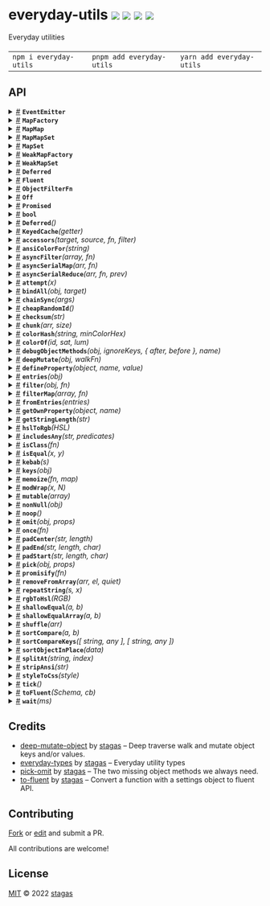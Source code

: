 

<h1>
everyday-utils <a href="https://npmjs.org/package/everyday-utils"><img src="https://img.shields.io/badge/npm-v1.6.0-F00.svg?colorA=000"/></a> <a href="src"><img src="https://img.shields.io/badge/loc-740-FFF.svg?colorA=000"/></a> <a href="https://cdn.jsdelivr.net/npm/everyday-utils@1.6.0/dist/everyday-utils.min.js"><img src="https://img.shields.io/badge/brotli-3.7K-333.svg?colorA=000"/></a> <a href="LICENSE"><img src="https://img.shields.io/badge/license-MIT-F0B.svg?colorA=000"/></a>
</h1>

<p></p>

Everyday utilities

<h4>
<table><tr><td title="Triple click to select and copy paste">
<code>npm i everyday-utils </code>
</td><td title="Triple click to select and copy paste">
<code>pnpm add everyday-utils </code>
</td><td title="Triple click to select and copy paste">
<code>yarn add everyday-utils</code>
</td></tr></table>
</h4>


## API

<p>  <details id="EventEmitter$546" title="Class" ><summary><span><a href="#EventEmitter$546">#</a></span>  <code><strong>EventEmitter</strong></code>    </summary>  <a href="src/eventemitter.ts#L16">src/eventemitter.ts#L16</a>  <ul>        <p>  <details id="constructor$547" title="Constructor" ><summary><span><a href="#constructor$547">#</a></span>  <code><strong>constructor</strong></code><em>(data)</em>    </summary>  <a href="src/eventemitter.ts#L37">src/eventemitter.ts#L37</a>  <ul>    <p>  <details id="new EventEmitter$548" title="ConstructorSignature" ><summary><span><a href="#new EventEmitter$548">#</a></span>  <code><strong>new EventEmitter</strong></code><em>()</em>    </summary>    <ul><p><a href="#EventEmitter$546">EventEmitter</a>&lt;<a href="#E$549">E</a>&gt;</p>      <p>  <details id="data$550" title="Parameter" ><summary><span><a href="#data$550">#</a></span>  <code><strong>data</strong></code>    </summary>    <ul><p><span>Partial</span>&lt;<a href="#EventEmitter$546">EventEmitter</a>&lt;any&gt;&gt;</p>        </ul></details></p>  </ul></details></p>    </ul></details><details id="listeners$552" title="Accessor" ><summary><span><a href="#listeners$552">#</a></span>  <code><strong>listeners</strong></code>    </summary>  <a href="src/eventemitter.ts#L19">src/eventemitter.ts#L19</a>  <ul>        </ul></details><details id="emit$556" title="Method" ><summary><span><a href="#emit$556">#</a></span>  <code><strong>emit</strong></code><em>(eventName, args)</em>    </summary>  <a href="src/eventemitter.ts#L46">src/eventemitter.ts#L46</a>  <ul>    <p>    <details id="eventName$559" title="Parameter" ><summary><span><a href="#eventName$559">#</a></span>  <code><strong>eventName</strong></code>    </summary>    <ul><p><a href="#K$558">K</a></p>        </ul></details><details id="args$560" title="Parameter" ><summary><span><a href="#args$560">#</a></span>  <code><strong>args</strong></code>    </summary>    <ul><p><span>Parameters</span>&lt;<a href="#E$549">E</a>  [<a href="#K$558">K</a>]&gt;</p>        </ul></details>  <p><strong>emit</strong>&lt;<span>K</span>&gt;<em>(eventName, args)</em>  &nbsp;=&gt;  <ul><a href="#EventEmitter$546">EventEmitter</a>&lt;<a href="#E$549">E</a>&gt;</ul></p></p>    </ul></details><details id="off$567" title="Method" ><summary><span><a href="#off$567">#</a></span>  <code><strong>off</strong></code><em>(eventName, callback)</em>    </summary>  <a href="src/eventemitter.ts#L98">src/eventemitter.ts#L98</a>  <ul>    <p>    <details id="eventName$570" title="Parameter" ><summary><span><a href="#eventName$570">#</a></span>  <code><strong>eventName</strong></code>    </summary>    <ul><p><a href="#K$569">K</a></p>        </ul></details><details id="callback$571" title="Parameter" ><summary><span><a href="#callback$571">#</a></span>  <code><strong>callback</strong></code>    </summary>    <ul><p><a href="#E$549">E</a>  [<a href="#K$569">K</a>]</p>        </ul></details>  <p><strong>off</strong>&lt;<span>K</span>&gt;<em>(eventName, callback)</em>  &nbsp;=&gt;  <ul>undefined | <a href="#EventEmitter$546">EventEmitter</a>&lt;<a href="#E$549">E</a>&gt;</ul></p></p>    </ul></details><details id="on$561" title="Method" ><summary><span><a href="#on$561">#</a></span>  <code><strong>on</strong></code><em>(eventName, callback, options)</em>    </summary>  <a href="src/eventemitter.ts#L69">src/eventemitter.ts#L69</a>  <ul>    <p>    <details id="eventName$564" title="Parameter" ><summary><span><a href="#eventName$564">#</a></span>  <code><strong>eventName</strong></code>    </summary>    <ul><p><a href="#K$563">K</a></p>        </ul></details><details id="callback$565" title="Parameter" ><summary><span><a href="#callback$565">#</a></span>  <code><strong>callback</strong></code>    </summary>    <ul><p><a href="#E$549">E</a>  [<a href="#K$563">K</a>]</p>        </ul></details><details id="options$566" title="Parameter" ><summary><span><a href="#options$566">#</a></span>  <code><strong>options</strong></code>    </summary>    <ul><p><span>EventEmitterOptions</span></p>        </ul></details>  <p><strong>on</strong>&lt;<span>K</span>&gt;<em>(eventName, callback, options)</em>  &nbsp;=&gt;  <ul><a href="#Off$543">Off</a></ul></p></p>    </ul></details><details id="once$572" title="Method" ><summary><span><a href="#once$572">#</a></span>  <code><strong>once</strong></code><em>(eventName, callback)</em>    </summary>  <a href="src/eventemitter.ts#L122">src/eventemitter.ts#L122</a>  <ul>    <p>    <details id="eventName$575" title="Parameter" ><summary><span><a href="#eventName$575">#</a></span>  <code><strong>eventName</strong></code>    </summary>    <ul><p><a href="#K$574">K</a></p>        </ul></details><details id="callback$576" title="Parameter" ><summary><span><a href="#callback$576">#</a></span>  <code><strong>callback</strong></code>    </summary>    <ul><p><a href="#E$549">E</a>  [<a href="#K$574">K</a>]</p>        </ul></details>  <p><strong>once</strong>&lt;<span>K</span>&gt;<em>(eventName, callback)</em>  &nbsp;=&gt;  <ul><a href="#Off$543">Off</a></ul></p></p>    </ul></details></p></ul></details><details id="MapFactory$440" title="Class" ><summary><span><a href="#MapFactory$440">#</a></span>  <code><strong>MapFactory</strong></code>    </summary>  <a href="src/everyday-utils.ts#L528">src/everyday-utils.ts#L528</a>  <ul>        <p>  <details id="constructor$441" title="Constructor" ><summary><span><a href="#constructor$441">#</a></span>  <code><strong>constructor</strong></code><em>({ ctor, entries })</em>    </summary>  <a href="src/everyday-utils.ts#L541">src/everyday-utils.ts#L541</a>  <ul>    <p>  <details id="new MapFactory$442" title="ConstructorSignature" ><summary><span><a href="#new MapFactory$442">#</a></span>  <code><strong>new MapFactory</strong></code><em>()</em>    </summary>    <ul><p><a href="#MapFactory$440">MapFactory</a>&lt;<a href="#K$443">K</a>, <a href="#V$444">V</a>&gt;</p>      <p>  <details id="json$445" title="Parameter" ><summary><span><a href="#json$445">#</a></span>  <code><strong>json</strong></code>    </summary>    <ul><p>{<p>  <details id="ctor$448" title="Property" ><summary><span><a href="#ctor$448">#</a></span>  <code><strong>ctor</strong></code>    </summary>  <a href="src/everyday-utils.ts#L541">src/everyday-utils.ts#L541</a>  <ul><p><span>Class</span>&lt;<a href="#V$444">V</a>&gt;</p>        </ul></details><details id="entries$447" title="Property" ><summary><span><a href="#entries$447">#</a></span>  <code><strong>entries</strong></code>    </summary>  <a href="src/everyday-utils.ts#L541">src/everyday-utils.ts#L541</a>  <ul><p>readonly     [  <a href="#K$443">K</a>, <a href="#V$444">V</a>  ]  []</p>        </ul></details></p>}</p>        </ul></details></p>  </ul></details><details id="new MapFactory$449" title="ConstructorSignature" ><summary><span><a href="#new MapFactory$449">#</a></span>  <code><strong>new MapFactory</strong></code><em>()</em>    </summary>    <ul><p><a href="#MapFactory$440">MapFactory</a>&lt;<a href="#K$443">K</a>, <a href="#V$444">V</a>&gt;</p>      <p>  <details id="ctor$452" title="Parameter" ><summary><span><a href="#ctor$452">#</a></span>  <code><strong>ctor</strong></code>    </summary>    <ul><p><span>Class</span>&lt;<a href="#V$444">V</a>&gt;</p>        </ul></details><details id="defaultData$453" title="Parameter" ><summary><span><a href="#defaultData$453">#</a></span>  <code><strong>defaultData</strong></code>    </summary>    <ul><p><span>Partial</span>&lt;<a href="#V$444">V</a>&gt;</p>        </ul></details></p>  </ul></details></p>    </ul></details><details id="ctor$458" title="Property" ><summary><span><a href="#ctor$458">#</a></span>  <code><strong>ctor</strong></code>    </summary>  <a href="src/everyday-utils.ts#L539">src/everyday-utils.ts#L539</a>  <ul><p><span>Class</span>&lt;<a href="#V$444">V</a>&gt;</p>        </ul></details><details id="defaultArgs$459" title="Property" ><summary><span><a href="#defaultArgs$459">#</a></span>  <code><strong>defaultArgs</strong></code>  <span><span>&nbsp;=&nbsp;</span>  <code>[]</code></span>  </summary>  <a href="src/everyday-utils.ts#L545">src/everyday-utils.ts#L545</a>  <ul><p>never  []</p>        </ul></details><details id="get$454" title="Method" ><summary><span><a href="#get$454">#</a></span>  <code><strong>get</strong></code><em>(key, args)</em>    </summary>  <a href="src/everyday-utils.ts#L529">src/everyday-utils.ts#L529</a>  <ul>    <p>    <details id="key$456" title="Parameter" ><summary><span><a href="#key$456">#</a></span>  <code><strong>key</strong></code>    </summary>    <ul><p><a href="#K$443">K</a></p>        </ul></details><details id="args$457" title="Parameter" ><summary><span><a href="#args$457">#</a></span>  <code><strong>args</strong></code>    </summary>    <ul><p>any  []</p>        </ul></details>  <p><strong>get</strong><em>(key, args)</em>  &nbsp;=&gt;  <ul><a href="#V$444">V</a></ul></p></p>    </ul></details><details id="toJSON$460" title="Method" ><summary><span><a href="#toJSON$460">#</a></span>  <code><strong>toJSON</strong></code><em>()</em>    </summary>  <a href="src/everyday-utils.ts#L556">src/everyday-utils.ts#L556</a>  <ul>    <p>      <p><strong>toJSON</strong><em>()</em>  &nbsp;=&gt;  <ul>{<p>  <details id="ctor$464" title="Property" ><summary><span><a href="#ctor$464">#</a></span>  <code><strong>ctor</strong></code>  <span><span>&nbsp;=&nbsp;</span>  <code>...</code></span>  </summary>  <a href="src/everyday-utils.ts#L559">src/everyday-utils.ts#L559</a>  <ul><p><span>Class</span>&lt;<a href="#V$444">V</a>&gt;</p>        </ul></details><details id="entries$463" title="Property" ><summary><span><a href="#entries$463">#</a></span>  <code><strong>entries</strong></code>  <span><span>&nbsp;=&nbsp;</span>  <code>...</code></span>  </summary>  <a href="src/everyday-utils.ts#L558">src/everyday-utils.ts#L558</a>  <ul><p>[  <a href="#K$443">K</a>, <a href="#V$444">V</a>  ]  []</p>        </ul></details></p>}</ul></p></p>    </ul></details></p></ul></details><details id="MapMap$380" title="Class" ><summary><span><a href="#MapMap$380">#</a></span>  <code><strong>MapMap</strong></code>    </summary>  <a href="src/everyday-utils.ts#L459">src/everyday-utils.ts#L459</a>  <ul>        <p>  <details id="constructor$381" title="Constructor" ><summary><span><a href="#constructor$381">#</a></span>  <code><strong>constructor</strong></code><em>()</em>    </summary>    <ul>    <p>  <details id="new MapMap$382" title="ConstructorSignature" ><summary><span><a href="#new MapMap$382">#</a></span>  <code><strong>new MapMap</strong></code><em>()</em>    </summary>    <ul><p><a href="#MapMap$380">MapMap</a>&lt;<a href="#KA$383">KA</a>, <a href="#KB$384">KB</a>, <a href="#V$385">V</a>&gt;</p>        </ul></details></p>    </ul></details><details id="clear$404" title="Method" ><summary><span><a href="#clear$404">#</a></span>  <code><strong>clear</strong></code><em>()</em>    </summary>  <a href="src/everyday-utils.ts#L485">src/everyday-utils.ts#L485</a>  <ul>    <p>      <p><strong>clear</strong><em>()</em>  &nbsp;=&gt;  <ul>void</ul></p></p>    </ul></details><details id="delete$396" title="Method" ><summary><span><a href="#delete$396">#</a></span>  <code><strong>delete</strong></code><em>(keyA, keyB)</em>    </summary>  <a href="src/everyday-utils.ts#L477">src/everyday-utils.ts#L477</a>  <ul>    <p>    <details id="keyA$398" title="Parameter" ><summary><span><a href="#keyA$398">#</a></span>  <code><strong>keyA</strong></code>    </summary>    <ul><p><a href="#KA$383">KA</a></p>        </ul></details><details id="keyB$399" title="Parameter" ><summary><span><a href="#keyB$399">#</a></span>  <code><strong>keyB</strong></code>    </summary>    <ul><p><a href="#KB$384">KB</a></p>        </ul></details>  <p><strong>delete</strong><em>(keyA, keyB)</em>  &nbsp;=&gt;  <ul>boolean</ul></p></p>    </ul></details><details id="get$392" title="Method" ><summary><span><a href="#get$392">#</a></span>  <code><strong>get</strong></code><em>(keyA, keyB)</em>    </summary>  <a href="src/everyday-utils.ts#L473">src/everyday-utils.ts#L473</a>  <ul>    <p>    <details id="keyA$394" title="Parameter" ><summary><span><a href="#keyA$394">#</a></span>  <code><strong>keyA</strong></code>    </summary>    <ul><p><a href="#KA$383">KA</a></p>        </ul></details><details id="keyB$395" title="Parameter" ><summary><span><a href="#keyB$395">#</a></span>  <code><strong>keyB</strong></code>    </summary>    <ul><p><a href="#KB$384">KB</a></p>        </ul></details>  <p><strong>get</strong><em>(keyA, keyB)</em>  &nbsp;=&gt;  <ul>undefined | <a href="#V$385">V</a></ul></p></p>    </ul></details><details id="has$400" title="Method" ><summary><span><a href="#has$400">#</a></span>  <code><strong>has</strong></code><em>(keyA, keyB)</em>    </summary>  <a href="src/everyday-utils.ts#L481">src/everyday-utils.ts#L481</a>  <ul>    <p>    <details id="keyA$402" title="Parameter" ><summary><span><a href="#keyA$402">#</a></span>  <code><strong>keyA</strong></code>    </summary>    <ul><p><a href="#KA$383">KA</a></p>        </ul></details><details id="keyB$403" title="Parameter" ><summary><span><a href="#keyB$403">#</a></span>  <code><strong>keyB</strong></code>    </summary>    <ul><p><a href="#KB$384">KB</a></p>        </ul></details>  <p><strong>has</strong><em>(keyA, keyB)</em>  &nbsp;=&gt;  <ul>boolean</ul></p></p>    </ul></details><details id="set$387" title="Method" ><summary><span><a href="#set$387">#</a></span>  <code><strong>set</strong></code><em>(keyA, keyB, value)</em>    </summary>  <a href="src/everyday-utils.ts#L462">src/everyday-utils.ts#L462</a>  <ul>    <p>    <details id="keyA$389" title="Parameter" ><summary><span><a href="#keyA$389">#</a></span>  <code><strong>keyA</strong></code>    </summary>    <ul><p><a href="#KA$383">KA</a></p>        </ul></details><details id="keyB$390" title="Parameter" ><summary><span><a href="#keyB$390">#</a></span>  <code><strong>keyB</strong></code>    </summary>    <ul><p><a href="#KB$384">KB</a></p>        </ul></details><details id="value$391" title="Parameter" ><summary><span><a href="#value$391">#</a></span>  <code><strong>value</strong></code>    </summary>    <ul><p>any</p>        </ul></details>  <p><strong>set</strong><em>(keyA, keyB, value)</em>  &nbsp;=&gt;  <ul>number</ul></p></p>    </ul></details></p></ul></details><details id="MapMapSet$409" title="Class" ><summary><span><a href="#MapMapSet$409">#</a></span>  <code><strong>MapMapSet</strong></code>    </summary>  <a href="src/everyday-utils.ts#L490">src/everyday-utils.ts#L490</a>  <ul>        <p>  <details id="constructor$410" title="Constructor" ><summary><span><a href="#constructor$410">#</a></span>  <code><strong>constructor</strong></code><em>()</em>    </summary>    <ul>    <p>  <details id="new MapMapSet$411" title="ConstructorSignature" ><summary><span><a href="#new MapMapSet$411">#</a></span>  <code><strong>new MapMapSet</strong></code><em>()</em>    </summary>    <ul><p><a href="#MapMapSet$409">MapMapSet</a>&lt;<a href="#KA$412">KA</a>, <a href="#KB$413">KB</a>, <a href="#V$414">V</a>&gt;</p>        </ul></details></p>    </ul></details><details id="add$416" title="Method" ><summary><span><a href="#add$416">#</a></span>  <code><strong>add</strong></code><em>(keyA, keyB, value)</em>    </summary>  <a href="src/everyday-utils.ts#L493">src/everyday-utils.ts#L493</a>  <ul>    <p>    <details id="keyA$418" title="Parameter" ><summary><span><a href="#keyA$418">#</a></span>  <code><strong>keyA</strong></code>    </summary>    <ul><p><a href="#KA$412">KA</a></p>        </ul></details><details id="keyB$419" title="Parameter" ><summary><span><a href="#keyB$419">#</a></span>  <code><strong>keyB</strong></code>    </summary>    <ul><p><a href="#KB$413">KB</a></p>        </ul></details><details id="value$420" title="Parameter" ><summary><span><a href="#value$420">#</a></span>  <code><strong>value</strong></code>    </summary>    <ul><p>any</p>        </ul></details>  <p><strong>add</strong><em>(keyA, keyB, value)</em>  &nbsp;=&gt;  <ul>number</ul></p></p>    </ul></details><details id="clear$435" title="Method" ><summary><span><a href="#clear$435">#</a></span>  <code><strong>clear</strong></code><em>()</em>    </summary>  <a href="src/everyday-utils.ts#L518">src/everyday-utils.ts#L518</a>  <ul>    <p>      <p><strong>clear</strong><em>()</em>  &nbsp;=&gt;  <ul>void</ul></p></p>    </ul></details><details id="delete$425" title="Method" ><summary><span><a href="#delete$425">#</a></span>  <code><strong>delete</strong></code><em>(keyA, keyB, value)</em>    </summary>  <a href="src/everyday-utils.ts#L510">src/everyday-utils.ts#L510</a>  <ul>    <p>    <details id="keyA$427" title="Parameter" ><summary><span><a href="#keyA$427">#</a></span>  <code><strong>keyA</strong></code>    </summary>    <ul><p><a href="#KA$412">KA</a></p>        </ul></details><details id="keyB$428" title="Parameter" ><summary><span><a href="#keyB$428">#</a></span>  <code><strong>keyB</strong></code>    </summary>    <ul><p><a href="#KB$413">KB</a></p>        </ul></details><details id="value$429" title="Parameter" ><summary><span><a href="#value$429">#</a></span>  <code><strong>value</strong></code>    </summary>    <ul><p>any</p>        </ul></details>  <p><strong>delete</strong><em>(keyA, keyB, value)</em>  &nbsp;=&gt;  <ul>boolean</ul></p></p>    </ul></details><details id="get$421" title="Method" ><summary><span><a href="#get$421">#</a></span>  <code><strong>get</strong></code><em>(keyA, keyB)</em>    </summary>  <a href="src/everyday-utils.ts#L506">src/everyday-utils.ts#L506</a>  <ul>    <p>    <details id="keyA$423" title="Parameter" ><summary><span><a href="#keyA$423">#</a></span>  <code><strong>keyA</strong></code>    </summary>    <ul><p><a href="#KA$412">KA</a></p>        </ul></details><details id="keyB$424" title="Parameter" ><summary><span><a href="#keyB$424">#</a></span>  <code><strong>keyB</strong></code>    </summary>    <ul><p><a href="#KB$413">KB</a></p>        </ul></details>  <p><strong>get</strong><em>(keyA, keyB)</em>  &nbsp;=&gt;  <ul>undefined | <span>Set</span>&lt;<a href="#V$414">V</a>&gt;</ul></p></p>    </ul></details><details id="has$430" title="Method" ><summary><span><a href="#has$430">#</a></span>  <code><strong>has</strong></code><em>(keyA, keyB, value)</em>    </summary>  <a href="src/everyday-utils.ts#L514">src/everyday-utils.ts#L514</a>  <ul>    <p>    <details id="keyA$432" title="Parameter" ><summary><span><a href="#keyA$432">#</a></span>  <code><strong>keyA</strong></code>    </summary>    <ul><p><a href="#KA$412">KA</a></p>        </ul></details><details id="keyB$433" title="Parameter" ><summary><span><a href="#keyB$433">#</a></span>  <code><strong>keyB</strong></code>    </summary>    <ul><p><a href="#KB$413">KB</a></p>        </ul></details><details id="value$434" title="Parameter" ><summary><span><a href="#value$434">#</a></span>  <code><strong>value</strong></code>    </summary>    <ul><p>any</p>        </ul></details>  <p><strong>has</strong><em>(keyA, keyB, value)</em>  &nbsp;=&gt;  <ul>boolean</ul></p></p>    </ul></details></p></ul></details><details id="MapSet$322" title="Class" ><summary><span><a href="#MapSet$322">#</a></span>  <code><strong>MapSet</strong></code>    </summary>  <a href="src/everyday-utils.ts#L385">src/everyday-utils.ts#L385</a>  <ul>        <p>  <details id="constructor$323" title="Constructor" ><summary><span><a href="#constructor$323">#</a></span>  <code><strong>constructor</strong></code><em>()</em>    </summary>    <ul>    <p>  <details id="new MapSet$324" title="ConstructorSignature" ><summary><span><a href="#new MapSet$324">#</a></span>  <code><strong>new MapSet</strong></code><em>()</em>    </summary>    <ul><p><a href="#MapSet$322">MapSet</a>&lt;<a href="#K$325">K</a>, <a href="#V$326">V</a>&gt;</p>        </ul></details></p>    </ul></details><details id="size$353" title="Accessor" ><summary><span><a href="#size$353">#</a></span>  <code><strong>size</strong></code>    </summary>  <a href="src/everyday-utils.ts#L427">src/everyday-utils.ts#L427</a>  <ul>        </ul></details><details id="add$328" title="Method" ><summary><span><a href="#add$328">#</a></span>  <code><strong>add</strong></code><em>(key, value)</em>    </summary>  <a href="src/everyday-utils.ts#L388">src/everyday-utils.ts#L388</a>  <ul>    <p>    <details id="key$330" title="Parameter" ><summary><span><a href="#key$330">#</a></span>  <code><strong>key</strong></code>    </summary>    <ul><p><a href="#K$325">K</a></p>        </ul></details><details id="value$331" title="Parameter" ><summary><span><a href="#value$331">#</a></span>  <code><strong>value</strong></code>    </summary>    <ul><p>any</p>        </ul></details>  <p><strong>add</strong><em>(key, value)</em>  &nbsp;=&gt;  <ul>number</ul></p></p>    </ul></details><details id="clear$351" title="Method" ><summary><span><a href="#clear$351">#</a></span>  <code><strong>clear</strong></code><em>()</em>    </summary>  <a href="src/everyday-utils.ts#L423">src/everyday-utils.ts#L423</a>  <ul>    <p>      <p><strong>clear</strong><em>()</em>  &nbsp;=&gt;  <ul>void</ul></p></p>    </ul></details><details id="create$332" title="Method" ><summary><span><a href="#create$332">#</a></span>  <code><strong>create</strong></code><em>(key)</em>    </summary>  <a href="src/everyday-utils.ts#L399">src/everyday-utils.ts#L399</a>  <ul>    <p>    <details id="key$334" title="Parameter" ><summary><span><a href="#key$334">#</a></span>  <code><strong>key</strong></code>    </summary>    <ul><p><a href="#K$325">K</a></p>        </ul></details>  <p><strong>create</strong><em>(key)</em>  &nbsp;=&gt;  <ul>void</ul></p></p>    </ul></details><details id="delete$340" title="Method" ><summary><span><a href="#delete$340">#</a></span>  <code><strong>delete</strong></code><em>(key, value)</em>    </summary>  <a href="src/everyday-utils.ts#L411">src/everyday-utils.ts#L411</a>  <ul>    <p>    <details id="key$342" title="Parameter" ><summary><span><a href="#key$342">#</a></span>  <code><strong>key</strong></code>    </summary>    <ul><p><a href="#K$325">K</a></p>        </ul></details><details id="value$343" title="Parameter" ><summary><span><a href="#value$343">#</a></span>  <code><strong>value</strong></code>    </summary>    <ul><p>any</p>        </ul></details>  <p><strong>delete</strong><em>(key, value)</em>  &nbsp;=&gt;  <ul>boolean</ul></p></p>    </ul></details><details id="get$337" title="Method" ><summary><span><a href="#get$337">#</a></span>  <code><strong>get</strong></code><em>(key)</em>    </summary>  <a href="src/everyday-utils.ts#L407">src/everyday-utils.ts#L407</a>  <ul>    <p>    <details id="key$339" title="Parameter" ><summary><span><a href="#key$339">#</a></span>  <code><strong>key</strong></code>    </summary>    <ul><p><a href="#K$325">K</a></p>        </ul></details>  <p><strong>get</strong><em>(key)</em>  &nbsp;=&gt;  <ul>undefined | <span>Set</span>&lt;<a href="#V$326">V</a>&gt;</ul></p></p>    </ul></details><details id="has$344" title="Method" ><summary><span><a href="#has$344">#</a></span>  <code><strong>has</strong></code><em>(key, value)</em>    </summary>  <a href="src/everyday-utils.ts#L415">src/everyday-utils.ts#L415</a>  <ul>    <p>    <details id="key$346" title="Parameter" ><summary><span><a href="#key$346">#</a></span>  <code><strong>key</strong></code>    </summary>    <ul><p><a href="#K$325">K</a></p>        </ul></details><details id="value$347" title="Parameter" ><summary><span><a href="#value$347">#</a></span>  <code><strong>value</strong></code>    </summary>    <ul><p>any</p>        </ul></details>  <p><strong>has</strong><em>(key, value)</em>  &nbsp;=&gt;  <ul>boolean</ul></p></p>    </ul></details><details id="hasKey$348" title="Method" ><summary><span><a href="#hasKey$348">#</a></span>  <code><strong>hasKey</strong></code><em>(key)</em>    </summary>  <a href="src/everyday-utils.ts#L419">src/everyday-utils.ts#L419</a>  <ul>    <p>    <details id="key$350" title="Parameter" ><summary><span><a href="#key$350">#</a></span>  <code><strong>key</strong></code>    </summary>    <ul><p><a href="#K$325">K</a></p>        </ul></details>  <p><strong>hasKey</strong><em>(key)</em>  &nbsp;=&gt;  <ul>boolean</ul></p></p>    </ul></details><details id="values$335" title="Method" ><summary><span><a href="#values$335">#</a></span>  <code><strong>values</strong></code><em>()</em>    </summary>  <a href="src/everyday-utils.ts#L403">src/everyday-utils.ts#L403</a>  <ul>    <p>      <p><strong>values</strong><em>()</em>  &nbsp;=&gt;  <ul><a href="#V$326">V</a>  []</ul></p></p>    </ul></details></p></ul></details><details id="WeakMapFactory$467" title="Class" ><summary><span><a href="#WeakMapFactory$467">#</a></span>  <code><strong>WeakMapFactory</strong></code>    </summary>  <a href="src/everyday-utils.ts#L564">src/everyday-utils.ts#L564</a>  <ul>        <p>  <details id="constructor$468" title="Constructor" ><summary><span><a href="#constructor$468">#</a></span>  <code><strong>constructor</strong></code><em>(ctor, defaultArgs)</em>    </summary>  <a href="src/everyday-utils.ts#L575">src/everyday-utils.ts#L575</a>  <ul>    <p>  <details id="new WeakMapFactory$469" title="ConstructorSignature" ><summary><span><a href="#new WeakMapFactory$469">#</a></span>  <code><strong>new WeakMapFactory</strong></code><em>()</em>    </summary>    <ul><p><a href="#WeakMapFactory$467">WeakMapFactory</a>&lt;<a href="#K$470">K</a>, <a href="#V$471">V</a>&gt;</p>      <p>  <details id="ctor$472" title="Parameter" ><summary><span><a href="#ctor$472">#</a></span>  <code><strong>ctor</strong></code>    </summary>    <ul><p><span>Class</span>&lt;<a href="#V$471">V</a>&gt;</p>        </ul></details><details id="defaultArgs$473" title="Parameter" ><summary><span><a href="#defaultArgs$473">#</a></span>  <code><strong>defaultArgs</strong></code>  <span><span>&nbsp;=&nbsp;</span>  <code>[]</code></span>  </summary>    <ul><p>never  []</p>        </ul></details></p>  </ul></details></p>    </ul></details><details id="ctor$478" title="Property" ><summary><span><a href="#ctor$478">#</a></span>  <code><strong>ctor</strong></code>    </summary>  <a href="src/everyday-utils.ts#L576">src/everyday-utils.ts#L576</a>  <ul><p><span>Class</span>&lt;<a href="#V$471">V</a>&gt;</p>        </ul></details><details id="defaultArgs$479" title="Property" ><summary><span><a href="#defaultArgs$479">#</a></span>  <code><strong>defaultArgs</strong></code>  <span><span>&nbsp;=&nbsp;</span>  <code>[]</code></span>  </summary>  <a href="src/everyday-utils.ts#L577">src/everyday-utils.ts#L577</a>  <ul><p>never  []</p>        </ul></details><details id="get$474" title="Method" ><summary><span><a href="#get$474">#</a></span>  <code><strong>get</strong></code><em>(key, args)</em>    </summary>  <a href="src/everyday-utils.ts#L565">src/everyday-utils.ts#L565</a>  <ul>    <p>    <details id="key$476" title="Parameter" ><summary><span><a href="#key$476">#</a></span>  <code><strong>key</strong></code>    </summary>    <ul><p><a href="#K$470">K</a></p>        </ul></details><details id="args$477" title="Parameter" ><summary><span><a href="#args$477">#</a></span>  <code><strong>args</strong></code>    </summary>    <ul><p>any  []</p>        </ul></details>  <p><strong>get</strong><em>(key, args)</em>  &nbsp;=&gt;  <ul><a href="#V$471">V</a></ul></p></p>    </ul></details></p></ul></details><details id="WeakMapSet$357" title="Class" ><summary><span><a href="#WeakMapSet$357">#</a></span>  <code><strong>WeakMapSet</strong></code>    </summary>  <a href="src/everyday-utils.ts#L432">src/everyday-utils.ts#L432</a>  <ul>        <p>  <details id="constructor$358" title="Constructor" ><summary><span><a href="#constructor$358">#</a></span>  <code><strong>constructor</strong></code><em>()</em>    </summary>    <ul>    <p>  <details id="new WeakMapSet$359" title="ConstructorSignature" ><summary><span><a href="#new WeakMapSet$359">#</a></span>  <code><strong>new WeakMapSet</strong></code><em>()</em>    </summary>    <ul><p><a href="#WeakMapSet$357">WeakMapSet</a>&lt;<a href="#K$360">K</a>, <a href="#V$361">V</a>&gt;</p>        </ul></details></p>    </ul></details><details id="delete$370" title="Method" ><summary><span><a href="#delete$370">#</a></span>  <code><strong>delete</strong></code><em>(key, value)</em>    </summary>  <a href="src/everyday-utils.ts#L450">src/everyday-utils.ts#L450</a>  <ul>    <p>    <details id="key$372" title="Parameter" ><summary><span><a href="#key$372">#</a></span>  <code><strong>key</strong></code>    </summary>    <ul><p><a href="#K$360">K</a></p>        </ul></details><details id="value$373" title="Parameter" ><summary><span><a href="#value$373">#</a></span>  <code><strong>value</strong></code>    </summary>    <ul><p>any</p>        </ul></details>  <p><strong>delete</strong><em>(key, value)</em>  &nbsp;=&gt;  <ul>boolean</ul></p></p>    </ul></details><details id="get$367" title="Method" ><summary><span><a href="#get$367">#</a></span>  <code><strong>get</strong></code><em>(key)</em>    </summary>  <a href="src/everyday-utils.ts#L446">src/everyday-utils.ts#L446</a>  <ul>    <p>    <details id="key$369" title="Parameter" ><summary><span><a href="#key$369">#</a></span>  <code><strong>key</strong></code>    </summary>    <ul><p><a href="#K$360">K</a></p>        </ul></details>  <p><strong>get</strong><em>(key)</em>  &nbsp;=&gt;  <ul>undefined | <span>Set</span>&lt;<a href="#V$361">V</a>&gt;</ul></p></p>    </ul></details><details id="has$374" title="Method" ><summary><span><a href="#has$374">#</a></span>  <code><strong>has</strong></code><em>(key, value)</em>    </summary>  <a href="src/everyday-utils.ts#L454">src/everyday-utils.ts#L454</a>  <ul>    <p>    <details id="key$376" title="Parameter" ><summary><span><a href="#key$376">#</a></span>  <code><strong>key</strong></code>    </summary>    <ul><p><a href="#K$360">K</a></p>        </ul></details><details id="value$377" title="Parameter" ><summary><span><a href="#value$377">#</a></span>  <code><strong>value</strong></code>    </summary>    <ul><p>any</p>        </ul></details>  <p><strong>has</strong><em>(key, value)</em>  &nbsp;=&gt;  <ul>boolean</ul></p></p>    </ul></details><details id="set$363" title="Method" ><summary><span><a href="#set$363">#</a></span>  <code><strong>set</strong></code><em>(key, value)</em>    </summary>  <a href="src/everyday-utils.ts#L435">src/everyday-utils.ts#L435</a>  <ul>    <p>    <details id="key$365" title="Parameter" ><summary><span><a href="#key$365">#</a></span>  <code><strong>key</strong></code>    </summary>    <ul><p><a href="#K$360">K</a></p>        </ul></details><details id="value$366" title="Parameter" ><summary><span><a href="#value$366">#</a></span>  <code><strong>value</strong></code>    </summary>    <ul><p>any</p>        </ul></details>  <p><strong>set</strong><em>(key, value)</em>  &nbsp;=&gt;  <ul>number</ul></p></p>    </ul></details></p></ul></details><details id="Deferred$209" title="Interface" ><summary><span><a href="#Deferred$209">#</a></span>  <code><strong>Deferred</strong></code>    </summary>  <a href="src/everyday-utils.ts#L320">src/everyday-utils.ts#L320</a>  <ul>        <p>  <details id="constructor$210" title="Constructor" ><summary><span><a href="#constructor$210">#</a></span>  <code><strong>constructor</strong></code><em>()</em>    </summary>    <ul>        </ul></details><details id="error$228" title="Property" ><summary><span><a href="#error$228">#</a></span>  <code><strong>error</strong></code>    </summary>  <a href="src/everyday-utils.ts#L317">src/everyday-utils.ts#L317</a>  <ul><p><span>Error</span></p>        </ul></details><details id="hasSettled$211" title="Property" ><summary><span><a href="#hasSettled$211">#</a></span>  <code><strong>hasSettled</strong></code>    </summary>  <a href="src/everyday-utils.ts#L311">src/everyday-utils.ts#L311</a>  <ul><p>boolean</p>        </ul></details><details id="promise$212" title="Property" ><summary><span><a href="#promise$212">#</a></span>  <code><strong>promise</strong></code>    </summary>  <a href="src/everyday-utils.ts#L312">src/everyday-utils.ts#L312</a>  <ul><p><span>Promise</span>&lt;<a href="#T$229">T</a>&gt;</p>        </ul></details><details id="reject$223" title="Property" ><summary><span><a href="#reject$223">#</a></span>  <code><strong>reject</strong></code>    </summary>  <a href="src/everyday-utils.ts#L315">src/everyday-utils.ts#L315</a>  <ul><p><details id="__type$224" title="Function" ><summary><span><a href="#__type$224">#</a></span>  <em>(error)</em>    </summary>    <ul>    <p>    <details id="error$226" title="Parameter" ><summary><span><a href="#error$226">#</a></span>  <code><strong>error</strong></code>    </summary>    <ul><p><span>Error</span></p>        </ul></details>  <p><strong></strong><em>(error)</em>  &nbsp;=&gt;  <ul>void</ul></p></p>    </ul></details></p>        </ul></details><details id="resolve$219" title="Property" ><summary><span><a href="#resolve$219">#</a></span>  <code><strong>resolve</strong></code>    </summary>  <a href="src/everyday-utils.ts#L314">src/everyday-utils.ts#L314</a>  <ul><p><details id="__type$220" title="Function" ><summary><span><a href="#__type$220">#</a></span>  <em>(value)</em>    </summary>    <ul>    <p>    <details id="value$222" title="Parameter" ><summary><span><a href="#value$222">#</a></span>  <code><strong>value</strong></code>    </summary>    <ul><p><a href="#T$229">T</a></p>        </ul></details>  <p><strong></strong><em>(value)</em>  &nbsp;=&gt;  <ul>void</ul></p></p>    </ul></details></p>        </ul></details><details id="value$227" title="Property" ><summary><span><a href="#value$227">#</a></span>  <code><strong>value</strong></code>    </summary>  <a href="src/everyday-utils.ts#L316">src/everyday-utils.ts#L316</a>  <ul><p><a href="#T$229">T</a></p>        </ul></details><details id="when$213" title="Property" ><summary><span><a href="#when$213">#</a></span>  <code><strong>when</strong></code>    </summary>  <a href="src/everyday-utils.ts#L313">src/everyday-utils.ts#L313</a>  <ul><p><details id="__type$214" title="Function" ><summary><span><a href="#__type$214">#</a></span>  <em>(fn)</em>    </summary>    <ul>    <p>    <details id="fn$216" title="Function" ><summary><span><a href="#fn$216">#</a></span>  <code><strong>fn</strong></code><em>()</em>    </summary>    <ul>    <p>      <p><strong>fn</strong><em>()</em>  &nbsp;=&gt;  <ul>void</ul></p></p>    </ul></details>  <p><strong></strong><em>(fn)</em>  &nbsp;=&gt;  <ul>void</ul></p></p>    </ul></details></p>        </ul></details></p></ul></details><details id="Fluent$482" title="TypeAlias" ><summary><span><a href="#Fluent$482">#</a></span>  <code><strong>Fluent</strong></code>    </summary>  <a href=""></a>  <ul><p><a href="#C$485">C</a> &amp; [K   in   keyof     <a href="#T$486">T</a>  ]-?:  <a href="#T$486">T</a>  [<span>K</span>] extends boolean ? <a href="#Fluent$482">Fluent</a>&lt;<a href="#C$485">C</a>, <a href="#T$486">T</a>&gt; : <span>Fn</span>&lt;[  <a href="#T$486">T</a>  [<span>K</span>]  ], <a href="#Fluent$482">Fluent</a>&lt;<a href="#C$485">C</a>, <a href="#T$486">T</a>&gt;&gt; &amp; {<p>  <details id="not$484" title="Property" ><summary><span><a href="#not$484">#</a></span>  <code><strong>not</strong></code>    </summary>  <a href=""></a>  <ul><p>[K   in   keyof     <a href="#T$486">T</a>  ]-?:  <a href="#T$486">T</a>  [<span>K</span>] extends boolean ? <a href="#Fluent$482">Fluent</a>&lt;<a href="#C$485">C</a>, <a href="#T$486">T</a>&gt; : never</p>        </ul></details></p>}</p>        </ul></details><details id="ObjectFilterFn$507" title="TypeAlias" ><summary><span><a href="#ObjectFilterFn$507">#</a></span>  <code><strong>ObjectFilterFn</strong></code>    </summary>  <a href=""></a>  <ul><p><details id="__type$508" title="Function" ><summary><span><a href="#__type$508">#</a></span>  <em>(entry)</em>    </summary>    <ul>    <p>    <details id="entry$510" title="Parameter" ><summary><span><a href="#entry$510">#</a></span>  <code><strong>entry</strong></code>    </summary>    <ul><p>[  string, unknown  ]</p>        </ul></details>  <p><strong></strong><em>(entry)</em>  &nbsp;=&gt;  <ul>boolean</ul></p></p>    </ul></details></p>        </ul></details><details id="Off$543" title="TypeAlias" ><summary><span><a href="#Off$543">#</a></span>  <code><strong>Off</strong></code>    </summary>  <a href="src/eventemitter.ts#L11">src/eventemitter.ts#L11</a>  <ul><p><details id="__type$544" title="Function" ><summary><span><a href="#__type$544">#</a></span>  <em>()</em>    </summary>    <ul>    <p>      <p><strong></strong><em>()</em>  &nbsp;=&gt;  <ul>void</ul></p></p>    </ul></details></p>        </ul></details><details id="Promised$316" title="TypeAlias" ><summary><span><a href="#Promised$316">#</a></span>  <code><strong>Promised</strong></code>    </summary>  <a href="src/everyday-utils.ts#L370">src/everyday-utils.ts#L370</a>  <ul><p><details id="__type$317" title="Function" ><summary><span><a href="#__type$317">#</a></span>  <em>(args)</em>    </summary>    <ul>    <p>    <details id="args$319" title="Parameter" ><summary><span><a href="#args$319">#</a></span>  <code><strong>args</strong></code>    </summary>    <ul><p><a href="#U$321">U</a></p>        </ul></details>  <p><strong></strong><em>(args)</em>  &nbsp;=&gt;  <ul><span>Promise</span>&lt;<a href="#T$320">T</a>&gt;</ul></p></p>    </ul></details></p>        </ul></details><details id="bool$487" title="Variable" ><summary><span><a href="#bool$487">#</a></span>  <code><strong>bool</strong></code>    </summary>  <a href=""></a>  <ul><p>boolean</p>        </ul></details><details id="Deferred$206" title="Function" ><summary><span><a href="#Deferred$206">#</a></span>  <code><strong>Deferred</strong></code><em>()</em>    </summary>  <a href="src/everyday-utils.ts#L320">src/everyday-utils.ts#L320</a>  <ul>    <p>      <p><strong>Deferred</strong>&lt;<span>T</span>&gt;<em>()</em>  &nbsp;=&gt;  <ul><a href="#Deferred$206">Deferred</a>&lt;<a href="#T$208">T</a>&gt;</ul></p></p>    </ul></details><details id="KeyedCache$230" title="Function" ><summary><span><a href="#KeyedCache$230">#</a></span>  <code><strong>KeyedCache</strong></code><em>(getter)</em>    </summary>  <a href="src/everyday-utils.ts#L356">src/everyday-utils.ts#L356</a>  <ul>    <p>    <details id="getter$234" title="Function" ><summary><span><a href="#getter$234">#</a></span>  <code><strong>getter</strong></code><em>(key, args)</em>    </summary>    <ul>    <p>    <details id="key$237" title="Parameter" ><summary><span><a href="#key$237">#</a></span>  <code><strong>key</strong></code>    </summary>    <ul><p>string</p>        </ul></details><details id="args$238" title="Parameter" ><summary><span><a href="#args$238">#</a></span>  <code><strong>args</strong></code>    </summary>    <ul><p><a href="#U$233">U</a></p>        </ul></details>  <p><strong>getter</strong><em>(key, args)</em>  &nbsp;=&gt;  <ul><span>Promise</span>&lt;<a href="#T$232">T</a>&gt;</ul></p></p>    </ul></details>  <p><strong>KeyedCache</strong>&lt;<span>T</span>, <span>U</span>&gt;<em>(getter)</em>  &nbsp;=&gt;  <ul><details id="__type$239" title="Function" ><summary><span><a href="#__type$239">#</a></span>  <em>(key, args)</em>    </summary>    <ul>    <p>    <details id="key$242" title="Parameter" ><summary><span><a href="#key$242">#</a></span>  <code><strong>key</strong></code>    </summary>    <ul><p>string</p>        </ul></details><details id="args$243" title="Parameter" ><summary><span><a href="#args$243">#</a></span>  <code><strong>args</strong></code>    </summary>    <ul><p><a href="#U$233">U</a></p>        </ul></details>  <p><strong></strong><em>(key, args)</em>  &nbsp;=&gt;  <ul><span>Promise</span>&lt;<a href="#T$232">T</a>&gt;</ul></p></p>    </ul></details></ul></p></p>    </ul></details><details id="accessors$40" title="Function" ><summary><span><a href="#accessors$40">#</a></span>  <code><strong>accessors</strong></code><em>(target, source, fn, filter)</em>    </summary>  <a href="src/everyday-utils.ts#L49">src/everyday-utils.ts#L49</a>  <ul>    <p>    <details id="target$47" title="Parameter" ><summary><span><a href="#target$47">#</a></span>  <code><strong>target</strong></code>    </summary>    <ul><p><a href="#T$46">T</a></p>        </ul></details><details id="source$48" title="Parameter" ><summary><span><a href="#source$48">#</a></span>  <code><strong>source</strong></code>    </summary>    <ul><p><a href="#S$45">S</a></p>        </ul></details><details id="fn$49" title="Function" ><summary><span><a href="#fn$49">#</a></span>  <code><strong>fn</strong></code><em>(key, value)</em>    </summary>    <ul>    <p>    <details id="key$52" title="Parameter" ><summary><span><a href="#key$52">#</a></span>  <code><strong>key</strong></code>    </summary>    <ul><p><span>Narrow</span>&lt;keyof     <a href="#S$45">S</a>, string&gt;</p>        </ul></details><details id="value$53" title="Parameter" ><summary><span><a href="#value$53">#</a></span>  <code><strong>value</strong></code>    </summary>    <ul><p><a href="#S$45">S</a>  [<span>Narrow</span>&lt;keyof     <a href="#S$45">S</a>, string&gt;]</p>        </ul></details>  <p><strong>fn</strong><em>(key, value)</em>  &nbsp;=&gt;  <ul><span>PropertyDescriptor</span></ul></p></p>    </ul></details><details id="filter$54" title="Function" ><summary><span><a href="#filter$54">#</a></span>  <code><strong>filter</strong></code><em>(key, value)</em>    </summary>    <ul>    <p>    <details id="key$57" title="Parameter" ><summary><span><a href="#key$57">#</a></span>  <code><strong>key</strong></code>    </summary>    <ul><p><span>Narrow</span>&lt;keyof     <a href="#S$45">S</a>, string&gt;</p>        </ul></details><details id="value$58" title="Parameter" ><summary><span><a href="#value$58">#</a></span>  <code><strong>value</strong></code>    </summary>    <ul><p><a href="#S$45">S</a>  [<span>Narrow</span>&lt;keyof     <a href="#S$45">S</a>, string&gt;]</p>        </ul></details>  <p><strong>filter</strong><em>(key, value)</em>  &nbsp;=&gt;  <ul>boolean</ul></p></p>    </ul></details>  <p><strong>accessors</strong>&lt;<span>S</span>, <span>T</span>&gt;<em>(target, source, fn, filter)</em>  &nbsp;=&gt;  <ul><details id="__type$59" title="Function" ><summary><span><a href="#__type$59">#</a></span>  <em>()</em>    </summary>    <ul>    <p>      <p><strong></strong><em>()</em>  &nbsp;=&gt;  <ul>void</ul></p></p>    </ul></details></ul></p></p>    </ul></details><details id="ansiColorFor$109" title="Function" ><summary><span><a href="#ansiColorFor$109">#</a></span>  <code><strong>ansiColorFor</strong></code><em>(string)</em>    </summary>  <a href="src/everyday-utils.ts#L167">src/everyday-utils.ts#L167</a>  <ul>    <p>    <details id="string$111" title="Parameter" ><summary><span><a href="#string$111">#</a></span>  <code><strong>string</strong></code>    </summary>    <ul><p>string</p>        </ul></details>  <p><strong>ansiColorFor</strong><em>(string)</em>  &nbsp;=&gt;  <ul>string</ul></p></p>    </ul></details><details id="asyncFilter$165" title="Function" ><summary><span><a href="#asyncFilter$165">#</a></span>  <code><strong>asyncFilter</strong></code><em>(array, fn)</em>    </summary>  <a href="src/everyday-utils.ts#L248">src/everyday-utils.ts#L248</a>  <ul>    <p>    <details id="array$168" title="Parameter" ><summary><span><a href="#array$168">#</a></span>  <code><strong>array</strong></code>    </summary>    <ul><p><a href="#T$167">T</a>  []</p>        </ul></details><details id="fn$169" title="Function" ><summary><span><a href="#fn$169">#</a></span>  <code><strong>fn</strong></code><em>(item)</em>    </summary>    <ul>    <p>    <details id="item$172" title="Parameter" ><summary><span><a href="#item$172">#</a></span>  <code><strong>item</strong></code>    </summary>    <ul><p><a href="#T$167">T</a></p>        </ul></details>  <p><strong>fn</strong><em>(item)</em>  &nbsp;=&gt;  <ul><span>Promise</span>&lt;boolean&gt;</ul></p></p>    </ul></details>  <p><strong>asyncFilter</strong>&lt;<span>T</span>&gt;<em>(array, fn)</em>  &nbsp;=&gt;  <ul><span>Promise</span>&lt;<a href="#T$167">T</a>  []&gt;</ul></p></p>    </ul></details><details id="asyncSerialMap$71" title="Function" ><summary><span><a href="#asyncSerialMap$71">#</a></span>  <code><strong>asyncSerialMap</strong></code><em>(arr, fn)</em>    </summary>  <a href="src/everyday-utils.ts#L127">src/everyday-utils.ts#L127</a>  <ul>    <p>    <details id="arr$75" title="Parameter" ><summary><span><a href="#arr$75">#</a></span>  <code><strong>arr</strong></code>    </summary>    <ul><p><a href="#T$73">T</a>  []</p>        </ul></details><details id="fn$76" title="Function" ><summary><span><a href="#fn$76">#</a></span>  <code><strong>fn</strong></code><em>(item, index, arr)</em>    </summary>    <ul>    <p>    <details id="item$79" title="Parameter" ><summary><span><a href="#item$79">#</a></span>  <code><strong>item</strong></code>    </summary>    <ul><p><a href="#T$73">T</a></p>        </ul></details><details id="index$80" title="Parameter" ><summary><span><a href="#index$80">#</a></span>  <code><strong>index</strong></code>    </summary>    <ul><p>number</p>        </ul></details><details id="arr$81" title="Parameter" ><summary><span><a href="#arr$81">#</a></span>  <code><strong>arr</strong></code>    </summary>    <ul><p><a href="#T$73">T</a>  []</p>        </ul></details>  <p><strong>fn</strong><em>(item, index, arr)</em>  &nbsp;=&gt;  <ul><span>Promise</span>&lt;<a href="#U$74">U</a>&gt;</ul></p></p>    </ul></details>  <p><strong>asyncSerialMap</strong>&lt;<span>T</span>, <span>U</span>&gt;<em>(arr, fn)</em>  &nbsp;=&gt;  <ul><span>Promise</span>&lt;<a href="#U$74">U</a>  []&gt;</ul></p></p>    </ul></details><details id="asyncSerialReduce$82" title="Function" ><summary><span><a href="#asyncSerialReduce$82">#</a></span>  <code><strong>asyncSerialReduce</strong></code><em>(arr, fn, prev)</em>    </summary>  <a href="src/everyday-utils.ts#L136">src/everyday-utils.ts#L136</a>  <ul>    <p>    <details id="arr$86" title="Parameter" ><summary><span><a href="#arr$86">#</a></span>  <code><strong>arr</strong></code>    </summary>    <ul><p><a href="#T$84">T</a>  []</p>        </ul></details><details id="fn$87" title="Function" ><summary><span><a href="#fn$87">#</a></span>  <code><strong>fn</strong></code><em>(prev, next, index, arr)</em>    </summary>    <ul>    <p>    <details id="prev$90" title="Parameter" ><summary><span><a href="#prev$90">#</a></span>  <code><strong>prev</strong></code>    </summary>    <ul><p><a href="#U$85">U</a></p>        </ul></details><details id="next$91" title="Parameter" ><summary><span><a href="#next$91">#</a></span>  <code><strong>next</strong></code>    </summary>    <ul><p><a href="#T$84">T</a></p>        </ul></details><details id="index$92" title="Parameter" ><summary><span><a href="#index$92">#</a></span>  <code><strong>index</strong></code>    </summary>    <ul><p>number</p>        </ul></details><details id="arr$93" title="Parameter" ><summary><span><a href="#arr$93">#</a></span>  <code><strong>arr</strong></code>    </summary>    <ul><p><a href="#T$84">T</a>  []</p>        </ul></details>  <p><strong>fn</strong><em>(prev, next, index, arr)</em>  &nbsp;=&gt;  <ul><span>Promise</span>&lt;<a href="#U$85">U</a>&gt;</ul></p></p>    </ul></details><details id="prev$94" title="Parameter" ><summary><span><a href="#prev$94">#</a></span>  <code><strong>prev</strong></code>    </summary>    <ul><p><a href="#U$85">U</a></p>        </ul></details>  <p><strong>asyncSerialReduce</strong>&lt;<span>T</span>, <span>U</span>&gt;<em>(arr, fn, prev)</em>  &nbsp;=&gt;  <ul><span>Promise</span>&lt;<a href="#U$85">U</a>&gt;</ul></p></p>    </ul></details><details id="attempt$295" title="Function" ><summary><span><a href="#attempt$295">#</a></span>  <code><strong>attempt</strong></code><em>(x)</em>    </summary>  <a href="src/everyday-utils.ts#L700">src/everyday-utils.ts#L700</a>  <ul>    <p>    <details id="x$297" title="Function" ><summary><span><a href="#x$297">#</a></span>  <code><strong>x</strong></code><em>()</em>    </summary>    <ul>    <p>      <p><strong>x</strong><em>()</em>  &nbsp;=&gt;  <ul>void</ul></p></p>    </ul></details>  <p><strong>attempt</strong><em>(x)</em>  &nbsp;=&gt;  <ul>void</ul></p></p>    </ul></details><details id="bindAll$258" title="Function" ><summary><span><a href="#bindAll$258">#</a></span>  <code><strong>bindAll</strong></code><em>(obj, target)</em>    </summary>  <a href="src/everyday-utils.ts#L587">src/everyday-utils.ts#L587</a>  <ul>    <p>    <details id="obj$262" title="Parameter" ><summary><span><a href="#obj$262">#</a></span>  <code><strong>obj</strong></code>    </summary>    <ul><p><a href="#T$260">T</a></p>        </ul></details><details id="target$263" title="Parameter" ><summary><span><a href="#target$263">#</a></span>  <code><strong>target</strong></code>  <span><span>&nbsp;=&nbsp;</span>  <code>obj</code></span>  </summary>    <ul><p><a href="#T$260">T</a> | <a href="#U$261">U</a></p>        </ul></details>  <p><strong>bindAll</strong>&lt;<span>T</span>, <span>U</span>&gt;<em>(obj, target)</em>  &nbsp;=&gt;  <ul><a href="#T$260">T</a> &amp; <a href="#U$261">U</a></ul></p></p>    </ul></details><details id="chainSync$118" title="Function" ><summary><span><a href="#chainSync$118">#</a></span>  <code><strong>chainSync</strong></code><em>(args)</em>    </summary>  <a href="src/everyday-utils.ts#L182">src/everyday-utils.ts#L182</a>  <ul>    <p>    <details id="args$120" title="Parameter" ><summary><span><a href="#args$120">#</a></span>  <code><strong>args</strong></code>    </summary>    <ul><p><details id="__type$121" title="Function" ><summary><span><a href="#__type$121">#</a></span>  <em>()</em>    </summary>    <ul>    <p>      <p><strong></strong><em>()</em>  &nbsp;=&gt;  <ul>any</ul></p></p>    </ul></details>  []</p>        </ul></details>  <p><strong>chainSync</strong><em>(args)</em>  &nbsp;=&gt;  <ul><details id="__type$123" title="Function" ><summary><span><a href="#__type$123">#</a></span>  <em>()</em>    </summary>    <ul>    <p>      <p><strong></strong><em>()</em>  &nbsp;=&gt;  <ul>void</ul></p></p>    </ul></details></ul></p></p>    </ul></details><details id="cheapRandomId$38" title="Function" ><summary><span><a href="#cheapRandomId$38">#</a></span>  <code><strong>cheapRandomId</strong></code><em>()</em>    </summary>  <a href="src/everyday-utils.ts#L45">src/everyday-utils.ts#L45</a>  <ul>    <p>      <p><strong>cheapRandomId</strong><em>()</em>  &nbsp;=&gt;  <ul>string</ul></p></p>    </ul></details><details id="checksum$272" title="Function" ><summary><span><a href="#checksum$272">#</a></span>  <code><strong>checksum</strong></code><em>(str)</em>    </summary>  <a href="src/everyday-utils.ts#L621">src/everyday-utils.ts#L621</a>  <ul>    <p>    <details id="str$274" title="Parameter" ><summary><span><a href="#str$274">#</a></span>  <code><strong>str</strong></code>    </summary>    <ul><p>string</p>        </ul></details>  <p><strong>checksum</strong><em>(str)</em>  &nbsp;=&gt;  <ul>number</ul></p></p>    </ul></details><details id="chunk$1" title="Function" ><summary><span><a href="#chunk$1">#</a></span>  <code><strong>chunk</strong></code><em>(arr, size)</em>    </summary>  <a href="src/everyday-utils.ts#L13">src/everyday-utils.ts#L13</a>  <ul>    <p>    <details id="arr$5" title="Parameter" ><summary><span><a href="#arr$5">#</a></span>  <code><strong>arr</strong></code>    </summary>    <ul><p><a href="#T$3">T</a>  []</p>        </ul></details><details id="size$6" title="Parameter" ><summary><span><a href="#size$6">#</a></span>  <code><strong>size</strong></code>    </summary>    <ul><p><a href="#L$4">L</a></p>        </ul></details>  <p><strong>chunk</strong>&lt;<span>T</span>, <span>L</span>&gt;<em>(arr, size)</em>  &nbsp;=&gt;  <ul><span>Chunk</span>&lt;<a href="#T$3">T</a>, <a href="#L$4">L</a>&gt;  []</ul></p></p>    </ul></details><details id="colorHash$100" title="Function" ><summary><span><a href="#colorHash$100">#</a></span>  <code><strong>colorHash</strong></code><em>(string, minColorHex)</em>    </summary>  <a href="src/everyday-utils.ts#L153">src/everyday-utils.ts#L153</a>  <ul>    <p>    <details id="string$102" title="Parameter" ><summary><span><a href="#string$102">#</a></span>  <code><strong>string</strong></code>    </summary>    <ul><p>string</p>        </ul></details><details id="minColorHex$103" title="Parameter" ><summary><span><a href="#minColorHex$103">#</a></span>  <code><strong>minColorHex</strong></code>  <span><span>&nbsp;=&nbsp;</span>  <code>'888'</code></span>  </summary>    <ul><p>string</p>        </ul></details>  <p><strong>colorHash</strong><em>(string, minColorHex)</em>  &nbsp;=&gt;  <ul>string</ul></p></p>    </ul></details><details id="colorOf$104" title="Function" ><summary><span><a href="#colorOf$104">#</a></span>  <code><strong>colorOf</strong></code><em>(id, sat, lum)</em>    </summary>  <a href="src/everyday-utils.ts#L163">src/everyday-utils.ts#L163</a>  <ul>    <p>    <details id="id$106" title="Parameter" ><summary><span><a href="#id$106">#</a></span>  <code><strong>id</strong></code>    </summary>    <ul><p>string</p>        </ul></details><details id="sat$107" title="Parameter" ><summary><span><a href="#sat$107">#</a></span>  <code><strong>sat</strong></code>  <span><span>&nbsp;=&nbsp;</span>  <code>100</code></span>  </summary>    <ul><p>number</p>        </ul></details><details id="lum$108" title="Parameter" ><summary><span><a href="#lum$108">#</a></span>  <code><strong>lum</strong></code>  <span><span>&nbsp;=&nbsp;</span>  <code>65</code></span>  </summary>    <ul><p>number</p>        </ul></details>  <p><strong>colorOf</strong><em>(id, sat, lum)</em>  &nbsp;=&gt;  <ul>string</ul></p></p>    </ul></details><details id="debugObjectMethods$275" title="Function" ><summary><span><a href="#debugObjectMethods$275">#</a></span>  <code><strong>debugObjectMethods</strong></code><em>(obj, ignoreKeys, { after, before }, name)</em>    </summary>  <a href="src/everyday-utils.ts#L630">src/everyday-utils.ts#L630</a>  <ul>    <p>    <details id="obj$278" title="Parameter" ><summary><span><a href="#obj$278">#</a></span>  <code><strong>obj</strong></code>    </summary>    <ul><p><a href="#T$277">T</a></p>        </ul></details><details id="ignoreKeys$279" title="Parameter" ><summary><span><a href="#ignoreKeys$279">#</a></span>  <code><strong>ignoreKeys</strong></code>  <span><span>&nbsp;=&nbsp;</span>  <code>[]</code></span>  </summary>    <ul><p>string  []</p>        </ul></details><details id="hooks$280" title="Parameter" ><summary><span><a href="#hooks$280">#</a></span>  <code><strong>hooks</strong></code>    </summary>    <ul><p>{<p>  <details id="after$288" title="Property" ><summary><span><a href="#after$288">#</a></span>  <code><strong>after</strong></code>    </summary>  <a href="src/everyday-utils.ts#L632">src/everyday-utils.ts#L632</a>  <ul><p><details id="__type$289" title="Function" ><summary><span><a href="#__type$289">#</a></span>  <em>(key, args, result)</em>    </summary>    <ul>    <p>    <details id="key$291" title="Parameter" ><summary><span><a href="#key$291">#</a></span>  <code><strong>key</strong></code>    </summary>    <ul><p>string</p>        </ul></details><details id="args$292" title="Parameter" ><summary><span><a href="#args$292">#</a></span>  <code><strong>args</strong></code>    </summary>    <ul><p>any  []</p>        </ul></details><details id="result$293" title="Parameter" ><summary><span><a href="#result$293">#</a></span>  <code><strong>result</strong></code>    </summary>    <ul><p>any</p>        </ul></details>  <p><strong></strong><em>(key, args, result)</em>  &nbsp;=&gt;  <ul>void</ul></p></p>    </ul></details></p>        </ul></details><details id="before$282" title="Property" ><summary><span><a href="#before$282">#</a></span>  <code><strong>before</strong></code>    </summary>  <a href="src/everyday-utils.ts#L631">src/everyday-utils.ts#L631</a>  <ul><p><details id="__type$283" title="Function" ><summary><span><a href="#__type$283">#</a></span>  <em>(key, args, stackErr)</em>    </summary>    <ul>    <p>    <details id="key$285" title="Parameter" ><summary><span><a href="#key$285">#</a></span>  <code><strong>key</strong></code>    </summary>    <ul><p>string</p>        </ul></details><details id="args$286" title="Parameter" ><summary><span><a href="#args$286">#</a></span>  <code><strong>args</strong></code>    </summary>    <ul><p>any  []</p>        </ul></details><details id="stackErr$287" title="Parameter" ><summary><span><a href="#stackErr$287">#</a></span>  <code><strong>stackErr</strong></code>    </summary>    <ul><p><span>Error</span></p>        </ul></details>  <p><strong></strong><em>(key, args, stackErr)</em>  &nbsp;=&gt;  <ul>void</ul></p></p>    </ul></details></p>        </ul></details></p>}</p>        </ul></details><details id="name$294" title="Parameter" ><summary><span><a href="#name$294">#</a></span>  <code><strong>name</strong></code>  <span><span>&nbsp;=&nbsp;</span>  <code>'anonymous'</code></span>  </summary>    <ul><p>string</p>        </ul></details>  <p><strong>debugObjectMethods</strong>&lt;<span>T</span>&gt;<em>(obj, ignoreKeys, { after, before }, name)</em>  &nbsp;=&gt;  <ul><a href="#T$277">T</a></ul></p></p>    </ul></details><details id="deepMutate$498" title="Function" ><summary><span><a href="#deepMutate$498">#</a></span>  <code><strong>deepMutate</strong></code><em>(obj, walkFn)</em>    </summary>  <a href=""></a>  <ul>    <p>    <details id="obj$500" title="Parameter" ><summary><span><a href="#obj$500">#</a></span>  <code><strong>obj</strong></code>    </summary>    <ul><p>any</p>        </ul></details><details id="walkFn$501" title="Function" ><summary><span><a href="#walkFn$501">#</a></span>  <code><strong>walkFn</strong></code><em>(key, value, holder)</em>    </summary>    <ul>    <p>    <details id="key$504" title="Parameter" ><summary><span><a href="#key$504">#</a></span>  <code><strong>key</strong></code>    </summary>    <ul><p>string</p>        </ul></details><details id="value$505" title="Parameter" ><summary><span><a href="#value$505">#</a></span>  <code><strong>value</strong></code>    </summary>    <ul><p>any</p>        </ul></details><details id="holder$506" title="Parameter" ><summary><span><a href="#holder$506">#</a></span>  <code><strong>holder</strong></code>    </summary>    <ul><p>any</p>        </ul></details>  <p><strong>walkFn</strong><em>(key, value, holder)</em>  &nbsp;=&gt;  <ul>[  string, any  ]</ul></p></p>    </ul></details>  <p><strong>deepMutate</strong><em>(obj, walkFn)</em>  &nbsp;=&gt;  <ul>any</ul></p></p>    </ul></details><details id="defineProperty$310" title="Function" ><summary><span><a href="#defineProperty$310">#</a></span>  <code><strong>defineProperty</strong></code><em>(object, name, value)</em>    </summary>  <a href="src/everyday-utils.ts#L255">src/everyday-utils.ts#L255</a>  <ul>    <p>    <details id="object$313" title="Parameter" ><summary><span><a href="#object$313">#</a></span>  <code><strong>object</strong></code>    </summary>    <ul><p>object</p>        </ul></details><details id="name$314" title="Parameter" ><summary><span><a href="#name$314">#</a></span>  <code><strong>name</strong></code>    </summary>    <ul><p><span>PropertyKey</span></p>        </ul></details><details id="value$315" title="Parameter" ><summary><span><a href="#value$315">#</a></span>  <code><strong>value</strong></code>    </summary>    <ul><p><a href="#T$312">T</a></p>        </ul></details>  <p><strong>defineProperty</strong>&lt;<span>T</span>&gt;<em>(object, name, value)</em>  &nbsp;=&gt;  <ul>object</ul></p></p>    </ul></details><details id="entries$7" title="Function" ><summary><span><a href="#entries$7">#</a></span>  <code><strong>entries</strong></code><em>(obj)</em>    </summary>  <a href="src/everyday-utils.ts#L20">src/everyday-utils.ts#L20</a>  <ul>    <p>    <details id="obj$15" title="Parameter" ><summary><span><a href="#obj$15">#</a></span>  <code><strong>obj</strong></code>    </summary>    <ul><p><a href="#T$14">T</a></p>        </ul></details>  <p><strong>entries</strong>&lt;<span>K</span>, <span>V</span>, <span>T</span>&gt;<em>(obj)</em>  &nbsp;=&gt;  <ul>readonly     [  <a href="#K$9">K</a>, <a href="#V$10">V</a>  ]  []</ul></p>  <details id="obj$20" title="Parameter" ><summary><span><a href="#obj$20">#</a></span>  <code><strong>obj</strong></code>    </summary>    <ul><p><a href="#T$19">T</a></p>        </ul></details>  <p><strong>entries</strong>&lt;<span>K</span>, <span>V</span>, <span>T</span><span>&nbsp;extends&nbsp;</span>     <span>ArrayLike</span>&lt;any, <a href="#T$19">T</a>&gt;&gt;<em>(obj)</em>  &nbsp;=&gt;  <ul>readonly     [  <a href="#K$17">K</a>, <a href="#V$18">V</a>  ]  []</ul></p></p>    </ul></details><details id="filter$511" title="Function" ><summary><span><a href="#filter$511">#</a></span>  <code><strong>filter</strong></code><em>(obj, fn)</em>    </summary>  <a href=""></a>  <ul>    <p>    <details id="obj$514" title="Parameter" ><summary><span><a href="#obj$514">#</a></span>  <code><strong>obj</strong></code>    </summary>    <ul><p><a href="#T$513">T</a></p>        </ul></details><details id="fn$515" title="Parameter" ><summary><span><a href="#fn$515">#</a></span>  <code><strong>fn</strong></code>    </summary>    <ul><p><a href="#ObjectFilterFn$507">ObjectFilterFn</a></p>        </ul></details>  <p><strong>filter</strong>&lt;<span>T</span>&gt;<em>(obj, fn)</em>  &nbsp;=&gt;  <ul><span>Partial</span>&lt;<a href="#T$513">T</a>&gt;</ul></p></p>    </ul></details><details id="filterMap$173" title="Function" ><summary><span><a href="#filterMap$173">#</a></span>  <code><strong>filterMap</strong></code><em>(array, fn)</em>    </summary>  <a href="src/everyday-utils.ts#L275">src/everyday-utils.ts#L275</a>  <ul>    <p>    <details id="array$177" title="Parameter" ><summary><span><a href="#array$177">#</a></span>  <code><strong>array</strong></code>    </summary>    <ul><p><a href="#T$175">T</a>  [] | readonly     <a href="#T$175">T</a>  []</p>        </ul></details><details id="fn$178" title="Function" ><summary><span><a href="#fn$178">#</a></span>  <code><strong>fn</strong></code><em>(item, index, array)</em>    </summary>    <ul>    <p>    <details id="item$181" title="Parameter" ><summary><span><a href="#item$181">#</a></span>  <code><strong>item</strong></code>    </summary>    <ul><p><a href="#T$175">T</a></p>        </ul></details><details id="index$182" title="Parameter" ><summary><span><a href="#index$182">#</a></span>  <code><strong>index</strong></code>    </summary>    <ul><p>number</p>        </ul></details><details id="array$183" title="Parameter" ><summary><span><a href="#array$183">#</a></span>  <code><strong>array</strong></code>    </summary>    <ul><p><a href="#T$175">T</a>  [] | readonly     <a href="#T$175">T</a>  []</p>        </ul></details>  <p><strong>fn</strong><em>(item, index, array)</em>  &nbsp;=&gt;  <ul>undefined | <code>null</code> | <code>false</code> | <a href="#U$176">U</a></ul></p></p>    </ul></details>  <p><strong>filterMap</strong>&lt;<span>T</span>, <span>U</span>&gt;<em>(array, fn)</em>  &nbsp;=&gt;  <ul><a href="#U$176">U</a>  []</ul></p></p>    </ul></details><details id="fromEntries$33" title="Function" ><summary><span><a href="#fromEntries$33">#</a></span>  <code><strong>fromEntries</strong></code><em>(entries)</em>    </summary>  <a href="src/everyday-utils.ts#L41">src/everyday-utils.ts#L41</a>  <ul>    <p>    <details id="entries$37" title="Parameter" ><summary><span><a href="#entries$37">#</a></span>  <code><strong>entries</strong></code>    </summary>    <ul><p>readonly     [  <a href="#K$35">K</a>, <a href="#V$36">V</a>  ]  []</p>        </ul></details>  <p><strong>fromEntries</strong>&lt;<span>K</span>, <span>V</span>&gt;<em>(entries)</em>  &nbsp;=&gt;  <ul><span>Record</span>&lt;<a href="#K$35">K</a>, <a href="#V$36">V</a>&gt;</ul></p></p>    </ul></details><details id="getOwnProperty$133" title="Function" ><summary><span><a href="#getOwnProperty$133">#</a></span>  <code><strong>getOwnProperty</strong></code><em>(object, name)</em>    </summary>  <a href="src/everyday-utils.ts#L204">src/everyday-utils.ts#L204</a>  <ul>    <p>    <details id="object$135" title="Parameter" ><summary><span><a href="#object$135">#</a></span>  <code><strong>object</strong></code>    </summary>    <ul><p>object</p>        </ul></details><details id="name$136" title="Parameter" ><summary><span><a href="#name$136">#</a></span>  <code><strong>name</strong></code>    </summary>    <ul><p>string</p>        </ul></details>  <p><strong>getOwnProperty</strong><em>(object, name)</em>  &nbsp;=&gt;  <ul>any</ul></p></p>    </ul></details><details id="getStringLength$141" title="Function" ><summary><span><a href="#getStringLength$141">#</a></span>  <code><strong>getStringLength</strong></code><em>(str)</em>    </summary>  <a href="src/everyday-utils.ts#L215">src/everyday-utils.ts#L215</a>  <ul>    <p>    <details id="str$143" title="Parameter" ><summary><span><a href="#str$143">#</a></span>  <code><strong>str</strong></code>    </summary>    <ul><p>string | number</p>        </ul></details>  <p><strong>getStringLength</strong><em>(str)</em>  &nbsp;=&gt;  <ul>number</ul></p></p>    </ul></details><details id="hslToRgb$537" title="Function" ><summary><span><a href="#hslToRgb$537">#</a></span>  <code><strong>hslToRgb</strong></code><em>(<span>HSL</span>)</em>    </summary>  <a href="src/rgb.ts#L16">src/rgb.ts#L16</a>  <ul>    <p>    <span>HSL</span>  <p><strong>hslToRgb</strong><em>(<span>HSL</span>)</em>  &nbsp;=&gt;  <ul><span>RGB</span></ul></p></p>    </ul></details><details id="includesAny$161" title="Function" ><summary><span><a href="#includesAny$161">#</a></span>  <code><strong>includesAny</strong></code><em>(str, predicates)</em>    </summary>  <a href="src/everyday-utils.ts#L244">src/everyday-utils.ts#L244</a>  <ul>    <p>    <details id="str$163" title="Parameter" ><summary><span><a href="#str$163">#</a></span>  <code><strong>str</strong></code>    </summary>    <ul><p>string</p>        </ul></details><details id="predicates$164" title="Parameter" ><summary><span><a href="#predicates$164">#</a></span>  <code><strong>predicates</strong></code>    </summary>    <ul><p>string  []</p>        </ul></details>  <p><strong>includesAny</strong><em>(str, predicates)</em>  &nbsp;=&gt;  <ul>boolean</ul></p></p>    </ul></details><details id="isClass$255" title="Function" ><summary><span><a href="#isClass$255">#</a></span>  <code><strong>isClass</strong></code><em>(fn)</em>    </summary>  <a href="src/everyday-utils.ts#L583">src/everyday-utils.ts#L583</a>  <ul>    <p>    <details id="fn$257" title="Parameter" ><summary><span><a href="#fn$257">#</a></span>  <code><strong>fn</strong></code>    </summary>    <ul><p>any</p>        </ul></details>  <p><strong>isClass</strong><em>(fn)</em>  &nbsp;=&gt;  <ul>boolean</ul></p></p>    </ul></details><details id="isEqual$306" title="Function" ><summary><span><a href="#isEqual$306">#</a></span>  <code><strong>isEqual</strong></code><em>(x, y)</em>    </summary>  <a href="src/is-equal.ts#L12">src/is-equal.ts#L12</a>  <ul>    <p>    <details id="x$308" title="Parameter" ><summary><span><a href="#x$308">#</a></span>  <code><strong>x</strong></code>    </summary>    <ul><p>any</p>        </ul></details><details id="y$309" title="Parameter" ><summary><span><a href="#y$309">#</a></span>  <code><strong>y</strong></code>    </summary>    <ul><p>any</p>        </ul></details>  <p><strong>isEqual</strong><em>(x, y)</em>  &nbsp;=&gt;  <ul>boolean</ul></p></p>    </ul></details><details id="kebab$61" title="Function" ><summary><span><a href="#kebab$61">#</a></span>  <code><strong>kebab</strong></code><em>(s)</em>    </summary>  <a href="src/everyday-utils.ts#L110">src/everyday-utils.ts#L110</a>  <ul>    <p>    <details id="s$63" title="Parameter" ><summary><span><a href="#s$63">#</a></span>  <code><strong>s</strong></code>    </summary>    <ul><p>string</p>        </ul></details>  <p><strong>kebab</strong><em>(s)</em>  &nbsp;=&gt;  <ul>string</ul></p></p>    </ul></details><details id="keys$21" title="Function" ><summary><span><a href="#keys$21">#</a></span>  <code><strong>keys</strong></code><em>(obj)</em>    </summary>  <a href="src/everyday-utils.ts#L32">src/everyday-utils.ts#L32</a>  <ul>    <p>    <details id="obj$28" title="Parameter" ><summary><span><a href="#obj$28">#</a></span>  <code><strong>obj</strong></code>    </summary>    <ul><p><a href="#T$27">T</a></p>        </ul></details>  <p><strong>keys</strong>&lt;<span>K</span>, <span>T</span>&gt;<em>(obj)</em>  &nbsp;=&gt;  <ul>readonly     <a href="#K$23">K</a>  []</ul></p>  <details id="obj$32" title="Parameter" ><summary><span><a href="#obj$32">#</a></span>  <code><strong>obj</strong></code>    </summary>    <ul><p><a href="#T$31">T</a></p>        </ul></details>  <p><strong>keys</strong>&lt;<span>K</span>, <span>T</span><span>&nbsp;extends&nbsp;</span>     <span>ArrayLike</span>&lt;any, <a href="#T$31">T</a>&gt;&gt;<em>(obj)</em>  &nbsp;=&gt;  <ul>readonly     <a href="#K$30">K</a>  []</ul></p></p>    </ul></details><details id="memoize$200" title="Function" ><summary><span><a href="#memoize$200">#</a></span>  <code><strong>memoize</strong></code><em>(fn, map)</em>    </summary>  <a href="src/everyday-utils.ts#L302">src/everyday-utils.ts#L302</a>  <ul>    <p>    <details id="fn$204" title="Parameter" ><summary><span><a href="#fn$204">#</a></span>  <code><strong>fn</strong></code>    </summary>    <ul><p><span>Fn</span>&lt;<a href="#P$202">P</a>, <a href="#R$203">R</a>&gt;</p>        </ul></details><details id="map$205" title="Parameter" ><summary><span><a href="#map$205">#</a></span>  <code><strong>map</strong></code>  <span><span>&nbsp;=&nbsp;</span>  <code>...</code></span>  </summary>    <ul><p>any</p>        </ul></details>  <p><strong>memoize</strong>&lt;<span>P</span>, <span>R</span>&gt;<em>(fn, map)</em>  &nbsp;=&gt;  <ul><span>Fn</span>&lt;<a href="#P$202">P</a>, <a href="#R$203">R</a>&gt;</ul></p></p>    </ul></details><details id="modWrap$302" title="Function" ><summary><span><a href="#modWrap$302">#</a></span>  <code><strong>modWrap</strong></code><em>(x, N)</em>    </summary>  <a href="src/everyday-utils.ts#L710">src/everyday-utils.ts#L710</a>  <ul>    <p>    <details id="x$304" title="Parameter" ><summary><span><a href="#x$304">#</a></span>  <code><strong>x</strong></code>    </summary>    <ul><p>number</p>        </ul></details><details id="N$305" title="Parameter" ><summary><span><a href="#N$305">#</a></span>  <code><strong>N</strong></code>    </summary>    <ul><p>number</p>        </ul></details>  <p><strong>modWrap</strong><em>(x, N)</em>  &nbsp;=&gt;  <ul>number</ul></p></p>    </ul></details><details id="mutable$251" title="Function" ><summary><span><a href="#mutable$251">#</a></span>  <code><strong>mutable</strong></code><em>(array)</em>    </summary>  <a href="src/everyday-utils.ts#L523">src/everyday-utils.ts#L523</a>  <ul>    <p>    <details id="array$254" title="Parameter" ><summary><span><a href="#array$254">#</a></span>  <code><strong>array</strong></code>    </summary>    <ul><p>readonly     <a href="#T$253">T</a>  []</p>        </ul></details>  <p><strong>mutable</strong>&lt;<span>T</span>&gt;<em>(array)</em>  &nbsp;=&gt;  <ul><a href="#T$253">T</a>  []</ul></p></p>    </ul></details><details id="nonNull$516" title="Function" ><summary><span><a href="#nonNull$516">#</a></span>  <code><strong>nonNull</strong></code><em>(obj)</em>    </summary>  <a href=""></a>  <ul>    <p>    <details id="obj$519" title="Parameter" ><summary><span><a href="#obj$519">#</a></span>  <code><strong>obj</strong></code>    </summary>    <ul><p><a href="#T$518">T</a></p>        </ul></details>  <p><strong>nonNull</strong>&lt;<span>T</span>&gt;<em>(obj)</em>  &nbsp;=&gt;  <ul><span>Pick</span>&lt;<a href="#T$518">T</a>, keyof     <span>NonNull</span>&lt;<a href="#T$518">T</a>&gt;&gt;</ul></p></p>    </ul></details><details id="noop$300" title="Function" ><summary><span><a href="#noop$300">#</a></span>  <code><strong>noop</strong></code><em>()</em>    </summary>  <a href="src/everyday-utils.ts#L708">src/everyday-utils.ts#L708</a>  <ul>    <p>      <p><strong>noop</strong><em>()</em>  &nbsp;=&gt;  <ul>void</ul></p></p>    </ul></details><details id="omit$526" title="Function" ><summary><span><a href="#omit$526">#</a></span>  <code><strong>omit</strong></code><em>(obj, props)</em>    </summary>  <a href=""></a>  <ul>    <p>    <details id="obj$530" title="Parameter" ><summary><span><a href="#obj$530">#</a></span>  <code><strong>obj</strong></code>    </summary>    <ul><p><a href="#T$528">T</a></p>        </ul></details><details id="props$531" title="Parameter" ><summary><span><a href="#props$531">#</a></span>  <code><strong>props</strong></code>    </summary>    <ul><p><a href="#K$529">K</a></p>        </ul></details>  <p><strong>omit</strong>&lt;<span>T</span>, <span>K</span>&gt;<em>(obj, props)</em>  &nbsp;=&gt;  <ul><span>Omit</span>&lt;<a href="#T$528">T</a>, <a href="#K$529">K</a> extends readonly     <span>U</span>  [] ? <span>U</span> : never&gt;</ul></p></p>    </ul></details><details id="once$264" title="Function" ><summary><span><a href="#once$264">#</a></span>  <code><strong>once</strong></code><em>(fn)</em>    </summary>  <a href="src/everyday-utils.ts#L606">src/everyday-utils.ts#L606</a>  <ul>    <p>    <details id="fn$271" title="Parameter" ><summary><span><a href="#fn$271">#</a></span>  <code><strong>fn</strong></code>    </summary>    <ul><p><a href="#T$270">T</a></p>        </ul></details>  <p><strong>once</strong>&lt;<span>T</span>&gt;<em>(fn)</em>  &nbsp;=&gt;  <ul><a href="#T$270">T</a></ul></p></p>    </ul></details><details id="padCenter$137" title="Function" ><summary><span><a href="#padCenter$137">#</a></span>  <code><strong>padCenter</strong></code><em>(str, length)</em>    </summary>  <a href="src/everyday-utils.ts#L208">src/everyday-utils.ts#L208</a>  <ul>    <p>    <details id="str$139" title="Parameter" ><summary><span><a href="#str$139">#</a></span>  <code><strong>str</strong></code>    </summary>    <ul><p>string | number</p>        </ul></details><details id="length$140" title="Parameter" ><summary><span><a href="#length$140">#</a></span>  <code><strong>length</strong></code>    </summary>    <ul><p>number</p>        </ul></details>  <p><strong>padCenter</strong><em>(str, length)</em>  &nbsp;=&gt;  <ul>string</ul></p></p>    </ul></details><details id="padEnd$149" title="Function" ><summary><span><a href="#padEnd$149">#</a></span>  <code><strong>padEnd</strong></code><em>(str, length, char)</em>    </summary>  <a href="src/everyday-utils.ts#L224">src/everyday-utils.ts#L224</a>  <ul>    <p>    <details id="str$151" title="Parameter" ><summary><span><a href="#str$151">#</a></span>  <code><strong>str</strong></code>    </summary>    <ul><p>string | number</p>        </ul></details><details id="length$152" title="Parameter" ><summary><span><a href="#length$152">#</a></span>  <code><strong>length</strong></code>    </summary>    <ul><p>number</p>        </ul></details><details id="char$153" title="Parameter" ><summary><span><a href="#char$153">#</a></span>  <code><strong>char</strong></code>  <span><span>&nbsp;=&nbsp;</span>  <code>' '</code></span>  </summary>    <ul><p>string</p>        </ul></details>  <p><strong>padEnd</strong><em>(str, length, char)</em>  &nbsp;=&gt;  <ul>string</ul></p></p>    </ul></details><details id="padStart$144" title="Function" ><summary><span><a href="#padStart$144">#</a></span>  <code><strong>padStart</strong></code><em>(str, length, char)</em>    </summary>  <a href="src/everyday-utils.ts#L219">src/everyday-utils.ts#L219</a>  <ul>    <p>    <details id="str$146" title="Parameter" ><summary><span><a href="#str$146">#</a></span>  <code><strong>str</strong></code>    </summary>    <ul><p>string | number</p>        </ul></details><details id="length$147" title="Parameter" ><summary><span><a href="#length$147">#</a></span>  <code><strong>length</strong></code>    </summary>    <ul><p>number</p>        </ul></details><details id="char$148" title="Parameter" ><summary><span><a href="#char$148">#</a></span>  <code><strong>char</strong></code>  <span><span>&nbsp;=&nbsp;</span>  <code>' '</code></span>  </summary>    <ul><p>string</p>        </ul></details>  <p><strong>padStart</strong><em>(str, length, char)</em>  &nbsp;=&gt;  <ul>string</ul></p></p>    </ul></details><details id="pick$520" title="Function" ><summary><span><a href="#pick$520">#</a></span>  <code><strong>pick</strong></code><em>(obj, props)</em>    </summary>  <a href=""></a>  <ul>    <p>    <details id="obj$524" title="Parameter" ><summary><span><a href="#obj$524">#</a></span>  <code><strong>obj</strong></code>    </summary>    <ul><p><a href="#T$522">T</a></p>        </ul></details><details id="props$525" title="Parameter" ><summary><span><a href="#props$525">#</a></span>  <code><strong>props</strong></code>    </summary>    <ul><p><a href="#K$523">K</a></p>        </ul></details>  <p><strong>pick</strong>&lt;<span>T</span>, <span>K</span>&gt;<em>(obj, props)</em>  &nbsp;=&gt;  <ul><span>Pick</span>&lt;<a href="#T$522">T</a>, <a href="#K$523">K</a> extends readonly     <span>U</span>  [] ? <span>U</span> : never&gt;</ul></p></p>    </ul></details><details id="promisify$244" title="Function" ><summary><span><a href="#promisify$244">#</a></span>  <code><strong>promisify</strong></code><em>(fn)</em>    </summary>  <a href="src/everyday-utils.ts#L372">src/everyday-utils.ts#L372</a>  <ul>    <p>    <details id="fn$246" title="Parameter" ><summary><span><a href="#fn$246">#</a></span>  <code><strong>fn</strong></code>    </summary>    <ul><p>any</p>        </ul></details>  <p><strong>promisify</strong><em>(fn)</em>  &nbsp;=&gt;  <ul><details id="__type$247" title="Function" ><summary><span><a href="#__type$247">#</a></span>  <em>(this, args)</em>    </summary>    <ul>    <p>    <details id="this$249" title="Parameter" ><summary><span><a href="#this$249">#</a></span>  <code><strong>this</strong></code>    </summary>    <ul><p>any</p>        </ul></details><details id="args$250" title="Parameter" ><summary><span><a href="#args$250">#</a></span>  <code><strong>args</strong></code>    </summary>    <ul><p>any  []</p>        </ul></details>  <p><strong></strong><em>(this, args)</em>  &nbsp;=&gt;  <ul><span>Promise</span>&lt;any&gt;</ul></p></p>    </ul></details></ul></p></p>    </ul></details><details id="removeFromArray$112" title="Function" ><summary><span><a href="#removeFromArray$112">#</a></span>  <code><strong>removeFromArray</strong></code><em>(arr, el, quiet)</em>    </summary>  <a href="src/everyday-utils.ts#L172">src/everyday-utils.ts#L172</a>  <ul>    <p>    <details id="arr$115" title="Parameter" ><summary><span><a href="#arr$115">#</a></span>  <code><strong>arr</strong></code>    </summary>    <ul><p><a href="#T$114">T</a>  []</p>        </ul></details><details id="el$116" title="Parameter" ><summary><span><a href="#el$116">#</a></span>  <code><strong>el</strong></code>    </summary>    <ul><p><a href="#T$114">T</a></p>        </ul></details><details id="quiet$117" title="Parameter" ><summary><span><a href="#quiet$117">#</a></span>  <code><strong>quiet</strong></code>  <span><span>&nbsp;=&nbsp;</span>  <code>false</code></span>  </summary>    <ul><p>boolean</p>        </ul></details>  <p><strong>removeFromArray</strong>&lt;<span>T</span>&gt;<em>(arr, el, quiet)</em>  &nbsp;=&gt;  <ul><a href="#T$114">T</a>  [] | void</ul></p></p>    </ul></details><details id="repeatString$154" title="Function" ><summary><span><a href="#repeatString$154">#</a></span>  <code><strong>repeatString</strong></code><em>(s, x)</em>    </summary>  <a href="src/everyday-utils.ts#L229">src/everyday-utils.ts#L229</a>  <ul>    <p>    <details id="s$156" title="Parameter" ><summary><span><a href="#s$156">#</a></span>  <code><strong>s</strong></code>    </summary>    <ul><p>string</p>        </ul></details><details id="x$157" title="Parameter" ><summary><span><a href="#x$157">#</a></span>  <code><strong>x</strong></code>    </summary>    <ul><p>number</p>        </ul></details>  <p><strong>repeatString</strong><em>(s, x)</em>  &nbsp;=&gt;  <ul>string</ul></p></p>    </ul></details><details id="rgbToHsl$540" title="Function" ><summary><span><a href="#rgbToHsl$540">#</a></span>  <code><strong>rgbToHsl</strong></code><em>(<span>RGB</span>)</em>    </summary>  <a href="src/rgb.ts#L44">src/rgb.ts#L44</a>  <ul>    <p>    <span>RGB</span>  <p><strong>rgbToHsl</strong><em>(<span>RGB</span>)</em>  &nbsp;=&gt;  <ul><span>HSL</span></ul></p></p>    </ul></details><details id="shallowEqual$125" title="Function" ><summary><span><a href="#shallowEqual$125">#</a></span>  <code><strong>shallowEqual</strong></code><em>(a, b)</em>    </summary>  <a href="src/everyday-utils.ts#L189">src/everyday-utils.ts#L189</a>  <ul>    <p>    <details id="a$127" title="Parameter" ><summary><span><a href="#a$127">#</a></span>  <code><strong>a</strong></code>    </summary>    <ul><p>object</p>        </ul></details><details id="b$128" title="Parameter" ><summary><span><a href="#b$128">#</a></span>  <code><strong>b</strong></code>    </summary>    <ul><p>object</p>        </ul></details>  <p><strong>shallowEqual</strong><em>(a, b)</em>  &nbsp;=&gt;  <ul>boolean</ul></p></p>    </ul></details><details id="shallowEqualArray$129" title="Function" ><summary><span><a href="#shallowEqualArray$129">#</a></span>  <code><strong>shallowEqualArray</strong></code><em>(a, b)</em>    </summary>  <a href="src/everyday-utils.ts#L193">src/everyday-utils.ts#L193</a>  <ul>    <p>    <details id="a$131" title="Parameter" ><summary><span><a href="#a$131">#</a></span>  <code><strong>a</strong></code>    </summary>    <ul><p>unknown</p>        </ul></details><details id="b$132" title="Parameter" ><summary><span><a href="#b$132">#</a></span>  <code><strong>b</strong></code>    </summary>    <ul><p>unknown</p>        </ul></details>  <p><strong>shallowEqualArray</strong><em>(a, b)</em>  &nbsp;=&gt;  <ul>boolean</ul></p></p>    </ul></details><details id="shuffle$67" title="Function" ><summary><span><a href="#shuffle$67">#</a></span>  <code><strong>shuffle</strong></code><em>(arr)</em>    </summary>  <a href="src/everyday-utils.ts#L123">src/everyday-utils.ts#L123</a>  <ul>    <p>    <details id="arr$70" title="Parameter" ><summary><span><a href="#arr$70">#</a></span>  <code><strong>arr</strong></code>    </summary>    <ul><p><a href="#T$69">T</a>  []</p>        </ul></details>  <p><strong>shuffle</strong>&lt;<span>T</span>&gt;<em>(arr)</em>  &nbsp;=&gt;  <ul><a href="#T$69">T</a>  []</ul></p></p>    </ul></details><details id="sortCompare$184" title="Function" ><summary><span><a href="#sortCompare$184">#</a></span>  <code><strong>sortCompare</strong></code><em>(a, b)</em>    </summary>  <a href="src/everyday-utils.ts#L280">src/everyday-utils.ts#L280</a>  <ul>    <p>    <details id="a$186" title="Parameter" ><summary><span><a href="#a$186">#</a></span>  <code><strong>a</strong></code>    </summary>    <ul><p>string | number</p>        </ul></details><details id="b$187" title="Parameter" ><summary><span><a href="#b$187">#</a></span>  <code><strong>b</strong></code>    </summary>    <ul><p>string | number</p>        </ul></details>  <p><strong>sortCompare</strong><em>(a, b)</em>  &nbsp;=&gt;  <ul><code>0</code> | <code>1</code> | <code>-1</code></ul></p></p>    </ul></details><details id="sortCompareKeys$188" title="Function" ><summary><span><a href="#sortCompareKeys$188">#</a></span>  <code><strong>sortCompareKeys</strong></code><em>([  string, any  ], [  string, any  ])</em>    </summary>  <a href="src/everyday-utils.ts#L284">src/everyday-utils.ts#L284</a>  <ul>    <p>    [  string, any  ][  string, any  ]  <p><strong>sortCompareKeys</strong><em>([  string, any  ], [  string, any  ])</em>  &nbsp;=&gt;  <ul><code>0</code> | <code>1</code> | <code>-1</code></ul></p></p>    </ul></details><details id="sortObjectInPlace$192" title="Function" ><summary><span><a href="#sortObjectInPlace$192">#</a></span>  <code><strong>sortObjectInPlace</strong></code><em>(data)</em>    </summary>  <a href="src/everyday-utils.ts#L288">src/everyday-utils.ts#L288</a>  <ul>    <p>    <details id="data$195" title="Parameter" ><summary><span><a href="#data$195">#</a></span>  <code><strong>data</strong></code>    </summary>    <ul><p><a href="#T$194">T</a></p>        </ul></details>  <p><strong>sortObjectInPlace</strong>&lt;<span>T</span><span>&nbsp;extends&nbsp;</span>     <span>Record</span>&lt;string, any&gt;&gt;<em>(data)</em>  &nbsp;=&gt;  <ul><a href="#T$194">T</a></ul></p></p>    </ul></details><details id="splitAt$196" title="Function" ><summary><span><a href="#splitAt$196">#</a></span>  <code><strong>splitAt</strong></code><em>(string, index)</em>    </summary>  <a href="src/everyday-utils.ts#L298">src/everyday-utils.ts#L298</a>  <ul>    <p>    <details id="string$198" title="Parameter" ><summary><span><a href="#string$198">#</a></span>  <code><strong>string</strong></code>    </summary>    <ul><p>string</p>        </ul></details><details id="index$199" title="Parameter" ><summary><span><a href="#index$199">#</a></span>  <code><strong>index</strong></code>    </summary>    <ul><p>number</p>        </ul></details>  <p><strong>splitAt</strong><em>(string, index)</em>  &nbsp;=&gt;  <ul>readonly     [  string, string  ]</ul></p></p>    </ul></details><details id="stripAnsi$158" title="Function" ><summary><span><a href="#stripAnsi$158">#</a></span>  <code><strong>stripAnsi</strong></code><em>(str)</em>    </summary>  <a href="src/everyday-utils.ts#L238">src/everyday-utils.ts#L238</a>  <ul>    <p>    <details id="str$160" title="Parameter" ><summary><span><a href="#str$160">#</a></span>  <code><strong>str</strong></code>    </summary>    <ul><p>string | number</p>        </ul></details>  <p><strong>stripAnsi</strong><em>(str)</em>  &nbsp;=&gt;  <ul>string</ul></p></p>    </ul></details><details id="styleToCss$64" title="Function" ><summary><span><a href="#styleToCss$64">#</a></span>  <code><strong>styleToCss</strong></code><em>(style)</em>    </summary>  <a href="src/everyday-utils.ts#L114">src/everyday-utils.ts#L114</a>  <ul>    <p>    <details id="style$66" title="Parameter" ><summary><span><a href="#style$66">#</a></span>  <code><strong>style</strong></code>    </summary>    <ul><p><span>CSSStyleDeclaration</span></p>        </ul></details>  <p><strong>styleToCss</strong><em>(style)</em>  &nbsp;=&gt;  <ul>string</ul></p></p>    </ul></details><details id="tick$98" title="Function" ><summary><span><a href="#tick$98">#</a></span>  <code><strong>tick</strong></code><em>()</em>    </summary>  <a href="src/everyday-utils.ts#L149">src/everyday-utils.ts#L149</a>  <ul>    <p>      <p><strong>tick</strong><em>()</em>  &nbsp;=&gt;  <ul><span>Promise</span>&lt;void&gt;</ul></p></p>    </ul></details><details id="toFluent$488" title="Function" ><summary><span><a href="#toFluent$488">#</a></span>  <code><strong>toFluent</strong></code><em>(Schema, cb)</em>    </summary>  <a href=""></a>  <ul>    <p>    <details id="Schema$493" title="Parameter" ><summary><span><a href="#Schema$493">#</a></span>  <code><strong>Schema</strong></code>    </summary>    <ul><p><a href="#T$490">T</a></p>        </ul></details><details id="cb$494" title="Function" ><summary><span><a href="#cb$494">#</a></span>  <code><strong>cb</strong></code><em>(settings)</em>    </summary>    <ul>    <p>    <details id="settings$497" title="Parameter" ><summary><span><a href="#settings$497">#</a></span>  <code><strong>settings</strong></code>    </summary>    <ul><p><a href="#S$492">S</a></p>        </ul></details>  <p><strong>cb</strong><em>(settings)</em>  &nbsp;=&gt;  <ul><a href="#C$491">C</a></ul></p></p>    </ul></details>  <p><strong>toFluent</strong>&lt;<span>T</span><span>&nbsp;extends&nbsp;</span>     <span>Class</span>&lt;any&gt;, <span>C</span><span>&nbsp;extends&nbsp;</span>     <span>Fn</span>&lt;any, any&gt;, <span>S</span>&gt;<em>(Schema, cb)</em>  &nbsp;=&gt;  <ul><a href="#Fluent$482">Fluent</a>&lt;<a href="#C$491">C</a>, <span>Required</span>&lt;<a href="#S$492">S</a>&gt;&gt;</ul></p></p>    </ul></details><details id="wait$95" title="Function" ><summary><span><a href="#wait$95">#</a></span>  <code><strong>wait</strong></code><em>(ms)</em>    </summary>  <a href="src/everyday-utils.ts#L145">src/everyday-utils.ts#L145</a>  <ul>    <p>    <details id="ms$97" title="Parameter" ><summary><span><a href="#ms$97">#</a></span>  <code><strong>ms</strong></code>    </summary>    <ul><p>number</p>        </ul></details>  <p><strong>wait</strong><em>(ms)</em>  &nbsp;=&gt;  <ul><span>Promise</span>&lt;void&gt;</ul></p></p>    </ul></details></p>

## Credits
- [deep-mutate-object](https://npmjs.org/package/deep-mutate-object) by [stagas](https://github.com/stagas) &ndash; Deep traverse walk and mutate object keys and/or values.
- [everyday-types](https://npmjs.org/package/everyday-types) by [stagas](https://github.com/stagas) &ndash; Everyday utility types
- [pick-omit](https://npmjs.org/package/pick-omit) by [stagas](https://github.com/stagas) &ndash; The two missing object methods we always need.
- [to-fluent](https://npmjs.org/package/to-fluent) by [stagas](https://github.com/stagas) &ndash; Convert a function with a settings object to fluent API.

## Contributing

[Fork](https://github.com/stagas/everyday-utils/fork) or [edit](https://github.dev/stagas/everyday-utils) and submit a PR.

All contributions are welcome!

## License

<a href="LICENSE">MIT</a> &copy; 2022 [stagas](https://github.com/stagas)
